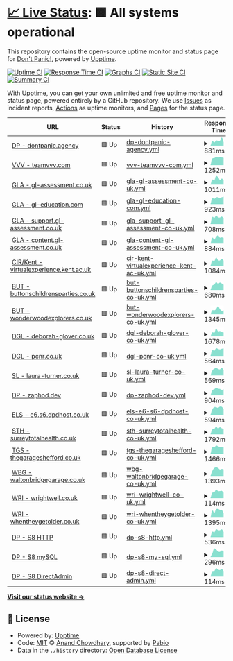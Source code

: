 # [📈 Live Status](https://DontPanicAgency.github.io/upptime): <!--live status--> **🟩 All systems operational**

This repository contains the open-source uptime monitor and status page for [Don't Panic!](https://dontpanic.agency), powered by [Upptime](https://github.com/upptime/upptime).

[![Uptime CI](https://github.com/DontPanicAgency/upptime/workflows/Uptime%20CI/badge.svg)](https://github.com/DontPanicAgency/upptime/actions?query=workflow%3A%22Uptime+CI%22)
[![Response Time CI](https://github.com/DontPanicAgency/upptime/workflows/Response%20Time%20CI/badge.svg)](https://github.com/DontPanicAgency/upptime/actions?query=workflow%3A%22Response+Time+CI%22)
[![Graphs CI](https://github.com/DontPanicAgency/upptime/workflows/Graphs%20CI/badge.svg)](https://github.com/DontPanicAgency/upptime/actions?query=workflow%3A%22Graphs+CI%22)
[![Static Site CI](https://github.com/DontPanicAgency/upptime/workflows/Static%20Site%20CI/badge.svg)](https://github.com/DontPanicAgency/upptime/actions?query=workflow%3A%22Static+Site+CI%22)
[![Summary CI](https://github.com/DontPanicAgency/upptime/workflows/Summary%20CI/badge.svg)](https://github.com/DontPanicAgency/upptime/actions?query=workflow%3A%22Summary+CI%22)

With [Upptime](https://upptime.js.org), you can get your own unlimited and free uptime monitor and status page, powered entirely by a GitHub repository. We use [Issues](https://github.com/DontPanicAgency/upptime/issues) as incident reports, [Actions](https://github.com/DontPanicAgency/upptime/actions) as uptime monitors, and [Pages](https://DontPanicAgency.github.io/upptime) for the status page.

<!--start: status pages-->
<!-- This summary is generated by Upptime (https://github.com/upptime/upptime) -->
<!-- Do not edit this manually, your changes will be overwritten -->
<!-- prettier-ignore -->
| URL | Status | History | Response Time | Uptime |
| --- | ------ | ------- | ------------- | ------ |
| <img alt="" src="https://dontpanic.agency/wp-content/themes/dontpanic/resources/images/favicon.ico" height="13"> [DP - dontpanic.agency](https://dontpanic.agency) | 🟩 Up | [dp-dontpanic-agency.yml](https://github.com/DontPanicAgency/upptime/commits/HEAD/history/dp-dontpanic-agency.yml) | <details><summary><img alt="Response time graph" src="./graphs/dp-dontpanic-agency/response-time-week.png" height="20"> 881ms</summary><br><a href="https://DontPanicAgency.github.io/upptime/history/dp-dontpanic-agency"><img alt="Response time 982" src="https://img.shields.io/endpoint?url=https%3A%2F%2Fraw.githubusercontent.com%2FDontPanicAgency%2Fupptime%2FHEAD%2Fapi%2Fdp-dontpanic-agency%2Fresponse-time.json"></a><br><a href="https://DontPanicAgency.github.io/upptime/history/dp-dontpanic-agency"><img alt="24-hour response time 929" src="https://img.shields.io/endpoint?url=https%3A%2F%2Fraw.githubusercontent.com%2FDontPanicAgency%2Fupptime%2FHEAD%2Fapi%2Fdp-dontpanic-agency%2Fresponse-time-day.json"></a><br><a href="https://DontPanicAgency.github.io/upptime/history/dp-dontpanic-agency"><img alt="7-day response time 881" src="https://img.shields.io/endpoint?url=https%3A%2F%2Fraw.githubusercontent.com%2FDontPanicAgency%2Fupptime%2FHEAD%2Fapi%2Fdp-dontpanic-agency%2Fresponse-time-week.json"></a><br><a href="https://DontPanicAgency.github.io/upptime/history/dp-dontpanic-agency"><img alt="30-day response time 782" src="https://img.shields.io/endpoint?url=https%3A%2F%2Fraw.githubusercontent.com%2FDontPanicAgency%2Fupptime%2FHEAD%2Fapi%2Fdp-dontpanic-agency%2Fresponse-time-month.json"></a><br><a href="https://DontPanicAgency.github.io/upptime/history/dp-dontpanic-agency"><img alt="1-year response time 982" src="https://img.shields.io/endpoint?url=https%3A%2F%2Fraw.githubusercontent.com%2FDontPanicAgency%2Fupptime%2FHEAD%2Fapi%2Fdp-dontpanic-agency%2Fresponse-time-year.json"></a></details> | <details><summary><a href="https://DontPanicAgency.github.io/upptime/history/dp-dontpanic-agency">100.00%</a></summary><a href="https://DontPanicAgency.github.io/upptime/history/dp-dontpanic-agency"><img alt="All-time uptime 99.95%" src="https://img.shields.io/endpoint?url=https%3A%2F%2Fraw.githubusercontent.com%2FDontPanicAgency%2Fupptime%2FHEAD%2Fapi%2Fdp-dontpanic-agency%2Fuptime.json"></a><br><a href="https://DontPanicAgency.github.io/upptime/history/dp-dontpanic-agency"><img alt="24-hour uptime 100.00%" src="https://img.shields.io/endpoint?url=https%3A%2F%2Fraw.githubusercontent.com%2FDontPanicAgency%2Fupptime%2FHEAD%2Fapi%2Fdp-dontpanic-agency%2Fuptime-day.json"></a><br><a href="https://DontPanicAgency.github.io/upptime/history/dp-dontpanic-agency"><img alt="7-day uptime 100.00%" src="https://img.shields.io/endpoint?url=https%3A%2F%2Fraw.githubusercontent.com%2FDontPanicAgency%2Fupptime%2FHEAD%2Fapi%2Fdp-dontpanic-agency%2Fuptime-week.json"></a><br><a href="https://DontPanicAgency.github.io/upptime/history/dp-dontpanic-agency"><img alt="30-day uptime 100.00%" src="https://img.shields.io/endpoint?url=https%3A%2F%2Fraw.githubusercontent.com%2FDontPanicAgency%2Fupptime%2FHEAD%2Fapi%2Fdp-dontpanic-agency%2Fuptime-month.json"></a><br><a href="https://DontPanicAgency.github.io/upptime/history/dp-dontpanic-agency"><img alt="1-year uptime 99.95%" src="https://img.shields.io/endpoint?url=https%3A%2F%2Fraw.githubusercontent.com%2FDontPanicAgency%2Fupptime%2FHEAD%2Fapi%2Fdp-dontpanic-agency%2Fuptime-year.json"></a></details>
| <img alt="" src="https://www.teamvvv.com/wp-content/themes/teamvvv/resources/images/favicon/favicon.ico" height="13"> [VVV - teamvvv.com](https://www.teamvvv.com/?monitor_check=true) | 🟩 Up | [vvv-teamvvv-com.yml](https://github.com/DontPanicAgency/upptime/commits/HEAD/history/vvv-teamvvv-com.yml) | <details><summary><img alt="Response time graph" src="./graphs/vvv-teamvvv-com/response-time-week.png" height="20"> 1252ms</summary><br><a href="https://DontPanicAgency.github.io/upptime/history/vvv-teamvvv-com"><img alt="Response time 1256" src="https://img.shields.io/endpoint?url=https%3A%2F%2Fraw.githubusercontent.com%2FDontPanicAgency%2Fupptime%2FHEAD%2Fapi%2Fvvv-teamvvv-com%2Fresponse-time.json"></a><br><a href="https://DontPanicAgency.github.io/upptime/history/vvv-teamvvv-com"><img alt="24-hour response time 1376" src="https://img.shields.io/endpoint?url=https%3A%2F%2Fraw.githubusercontent.com%2FDontPanicAgency%2Fupptime%2FHEAD%2Fapi%2Fvvv-teamvvv-com%2Fresponse-time-day.json"></a><br><a href="https://DontPanicAgency.github.io/upptime/history/vvv-teamvvv-com"><img alt="7-day response time 1252" src="https://img.shields.io/endpoint?url=https%3A%2F%2Fraw.githubusercontent.com%2FDontPanicAgency%2Fupptime%2FHEAD%2Fapi%2Fvvv-teamvvv-com%2Fresponse-time-week.json"></a><br><a href="https://DontPanicAgency.github.io/upptime/history/vvv-teamvvv-com"><img alt="30-day response time 1239" src="https://img.shields.io/endpoint?url=https%3A%2F%2Fraw.githubusercontent.com%2FDontPanicAgency%2Fupptime%2FHEAD%2Fapi%2Fvvv-teamvvv-com%2Fresponse-time-month.json"></a><br><a href="https://DontPanicAgency.github.io/upptime/history/vvv-teamvvv-com"><img alt="1-year response time 1256" src="https://img.shields.io/endpoint?url=https%3A%2F%2Fraw.githubusercontent.com%2FDontPanicAgency%2Fupptime%2FHEAD%2Fapi%2Fvvv-teamvvv-com%2Fresponse-time-year.json"></a></details> | <details><summary><a href="https://DontPanicAgency.github.io/upptime/history/vvv-teamvvv-com">100.00%</a></summary><a href="https://DontPanicAgency.github.io/upptime/history/vvv-teamvvv-com"><img alt="All-time uptime 99.91%" src="https://img.shields.io/endpoint?url=https%3A%2F%2Fraw.githubusercontent.com%2FDontPanicAgency%2Fupptime%2FHEAD%2Fapi%2Fvvv-teamvvv-com%2Fuptime.json"></a><br><a href="https://DontPanicAgency.github.io/upptime/history/vvv-teamvvv-com"><img alt="24-hour uptime 100.00%" src="https://img.shields.io/endpoint?url=https%3A%2F%2Fraw.githubusercontent.com%2FDontPanicAgency%2Fupptime%2FHEAD%2Fapi%2Fvvv-teamvvv-com%2Fuptime-day.json"></a><br><a href="https://DontPanicAgency.github.io/upptime/history/vvv-teamvvv-com"><img alt="7-day uptime 100.00%" src="https://img.shields.io/endpoint?url=https%3A%2F%2Fraw.githubusercontent.com%2FDontPanicAgency%2Fupptime%2FHEAD%2Fapi%2Fvvv-teamvvv-com%2Fuptime-week.json"></a><br><a href="https://DontPanicAgency.github.io/upptime/history/vvv-teamvvv-com"><img alt="30-day uptime 100.00%" src="https://img.shields.io/endpoint?url=https%3A%2F%2Fraw.githubusercontent.com%2FDontPanicAgency%2Fupptime%2FHEAD%2Fapi%2Fvvv-teamvvv-com%2Fuptime-month.json"></a><br><a href="https://DontPanicAgency.github.io/upptime/history/vvv-teamvvv-com"><img alt="1-year uptime 99.91%" src="https://img.shields.io/endpoint?url=https%3A%2F%2Fraw.githubusercontent.com%2FDontPanicAgency%2Fupptime%2FHEAD%2Fapi%2Fvvv-teamvvv-com%2Fuptime-year.json"></a></details>
| <img alt="" src="https://www.gl-assessment.co.uk/Assets/favicons/favicon.ico" height="13"> [GLA - gl-assessment.co.uk](https://www.gl-assessment.co.uk/) | 🟩 Up | [gla-gl-assessment-co-uk.yml](https://github.com/DontPanicAgency/upptime/commits/HEAD/history/gla-gl-assessment-co-uk.yml) | <details><summary><img alt="Response time graph" src="./graphs/gla-gl-assessment-co-uk/response-time-week.png" height="20"> 1011ms</summary><br><a href="https://DontPanicAgency.github.io/upptime/history/gla-gl-assessment-co-uk"><img alt="Response time 1068" src="https://img.shields.io/endpoint?url=https%3A%2F%2Fraw.githubusercontent.com%2FDontPanicAgency%2Fupptime%2FHEAD%2Fapi%2Fgla-gl-assessment-co-uk%2Fresponse-time.json"></a><br><a href="https://DontPanicAgency.github.io/upptime/history/gla-gl-assessment-co-uk"><img alt="24-hour response time 1384" src="https://img.shields.io/endpoint?url=https%3A%2F%2Fraw.githubusercontent.com%2FDontPanicAgency%2Fupptime%2FHEAD%2Fapi%2Fgla-gl-assessment-co-uk%2Fresponse-time-day.json"></a><br><a href="https://DontPanicAgency.github.io/upptime/history/gla-gl-assessment-co-uk"><img alt="7-day response time 1011" src="https://img.shields.io/endpoint?url=https%3A%2F%2Fraw.githubusercontent.com%2FDontPanicAgency%2Fupptime%2FHEAD%2Fapi%2Fgla-gl-assessment-co-uk%2Fresponse-time-week.json"></a><br><a href="https://DontPanicAgency.github.io/upptime/history/gla-gl-assessment-co-uk"><img alt="30-day response time 945" src="https://img.shields.io/endpoint?url=https%3A%2F%2Fraw.githubusercontent.com%2FDontPanicAgency%2Fupptime%2FHEAD%2Fapi%2Fgla-gl-assessment-co-uk%2Fresponse-time-month.json"></a><br><a href="https://DontPanicAgency.github.io/upptime/history/gla-gl-assessment-co-uk"><img alt="1-year response time 1068" src="https://img.shields.io/endpoint?url=https%3A%2F%2Fraw.githubusercontent.com%2FDontPanicAgency%2Fupptime%2FHEAD%2Fapi%2Fgla-gl-assessment-co-uk%2Fresponse-time-year.json"></a></details> | <details><summary><a href="https://DontPanicAgency.github.io/upptime/history/gla-gl-assessment-co-uk">100.00%</a></summary><a href="https://DontPanicAgency.github.io/upptime/history/gla-gl-assessment-co-uk"><img alt="All-time uptime 99.99%" src="https://img.shields.io/endpoint?url=https%3A%2F%2Fraw.githubusercontent.com%2FDontPanicAgency%2Fupptime%2FHEAD%2Fapi%2Fgla-gl-assessment-co-uk%2Fuptime.json"></a><br><a href="https://DontPanicAgency.github.io/upptime/history/gla-gl-assessment-co-uk"><img alt="24-hour uptime 100.00%" src="https://img.shields.io/endpoint?url=https%3A%2F%2Fraw.githubusercontent.com%2FDontPanicAgency%2Fupptime%2FHEAD%2Fapi%2Fgla-gl-assessment-co-uk%2Fuptime-day.json"></a><br><a href="https://DontPanicAgency.github.io/upptime/history/gla-gl-assessment-co-uk"><img alt="7-day uptime 100.00%" src="https://img.shields.io/endpoint?url=https%3A%2F%2Fraw.githubusercontent.com%2FDontPanicAgency%2Fupptime%2FHEAD%2Fapi%2Fgla-gl-assessment-co-uk%2Fuptime-week.json"></a><br><a href="https://DontPanicAgency.github.io/upptime/history/gla-gl-assessment-co-uk"><img alt="30-day uptime 100.00%" src="https://img.shields.io/endpoint?url=https%3A%2F%2Fraw.githubusercontent.com%2FDontPanicAgency%2Fupptime%2FHEAD%2Fapi%2Fgla-gl-assessment-co-uk%2Fuptime-month.json"></a><br><a href="https://DontPanicAgency.github.io/upptime/history/gla-gl-assessment-co-uk"><img alt="1-year uptime 99.99%" src="https://img.shields.io/endpoint?url=https%3A%2F%2Fraw.githubusercontent.com%2FDontPanicAgency%2Fupptime%2FHEAD%2Fapi%2Fgla-gl-assessment-co-uk%2Fuptime-year.json"></a></details>
| <img alt="" src="https://www.gl-education.com/Assets/favicons/favicon.ico" height="13"> [GLA - gl-education.com](https://www.gl-education.com/) | 🟩 Up | [gla-gl-education-com.yml](https://github.com/DontPanicAgency/upptime/commits/HEAD/history/gla-gl-education-com.yml) | <details><summary><img alt="Response time graph" src="./graphs/gla-gl-education-com/response-time-week.png" height="20"> 923ms</summary><br><a href="https://DontPanicAgency.github.io/upptime/history/gla-gl-education-com"><img alt="Response time 907" src="https://img.shields.io/endpoint?url=https%3A%2F%2Fraw.githubusercontent.com%2FDontPanicAgency%2Fupptime%2FHEAD%2Fapi%2Fgla-gl-education-com%2Fresponse-time.json"></a><br><a href="https://DontPanicAgency.github.io/upptime/history/gla-gl-education-com"><img alt="24-hour response time 1098" src="https://img.shields.io/endpoint?url=https%3A%2F%2Fraw.githubusercontent.com%2FDontPanicAgency%2Fupptime%2FHEAD%2Fapi%2Fgla-gl-education-com%2Fresponse-time-day.json"></a><br><a href="https://DontPanicAgency.github.io/upptime/history/gla-gl-education-com"><img alt="7-day response time 923" src="https://img.shields.io/endpoint?url=https%3A%2F%2Fraw.githubusercontent.com%2FDontPanicAgency%2Fupptime%2FHEAD%2Fapi%2Fgla-gl-education-com%2Fresponse-time-week.json"></a><br><a href="https://DontPanicAgency.github.io/upptime/history/gla-gl-education-com"><img alt="30-day response time 924" src="https://img.shields.io/endpoint?url=https%3A%2F%2Fraw.githubusercontent.com%2FDontPanicAgency%2Fupptime%2FHEAD%2Fapi%2Fgla-gl-education-com%2Fresponse-time-month.json"></a><br><a href="https://DontPanicAgency.github.io/upptime/history/gla-gl-education-com"><img alt="1-year response time 907" src="https://img.shields.io/endpoint?url=https%3A%2F%2Fraw.githubusercontent.com%2FDontPanicAgency%2Fupptime%2FHEAD%2Fapi%2Fgla-gl-education-com%2Fresponse-time-year.json"></a></details> | <details><summary><a href="https://DontPanicAgency.github.io/upptime/history/gla-gl-education-com">100.00%</a></summary><a href="https://DontPanicAgency.github.io/upptime/history/gla-gl-education-com"><img alt="All-time uptime 99.99%" src="https://img.shields.io/endpoint?url=https%3A%2F%2Fraw.githubusercontent.com%2FDontPanicAgency%2Fupptime%2FHEAD%2Fapi%2Fgla-gl-education-com%2Fuptime.json"></a><br><a href="https://DontPanicAgency.github.io/upptime/history/gla-gl-education-com"><img alt="24-hour uptime 100.00%" src="https://img.shields.io/endpoint?url=https%3A%2F%2Fraw.githubusercontent.com%2FDontPanicAgency%2Fupptime%2FHEAD%2Fapi%2Fgla-gl-education-com%2Fuptime-day.json"></a><br><a href="https://DontPanicAgency.github.io/upptime/history/gla-gl-education-com"><img alt="7-day uptime 100.00%" src="https://img.shields.io/endpoint?url=https%3A%2F%2Fraw.githubusercontent.com%2FDontPanicAgency%2Fupptime%2FHEAD%2Fapi%2Fgla-gl-education-com%2Fuptime-week.json"></a><br><a href="https://DontPanicAgency.github.io/upptime/history/gla-gl-education-com"><img alt="30-day uptime 100.00%" src="https://img.shields.io/endpoint?url=https%3A%2F%2Fraw.githubusercontent.com%2FDontPanicAgency%2Fupptime%2FHEAD%2Fapi%2Fgla-gl-education-com%2Fuptime-month.json"></a><br><a href="https://DontPanicAgency.github.io/upptime/history/gla-gl-education-com"><img alt="1-year uptime 99.99%" src="https://img.shields.io/endpoint?url=https%3A%2F%2Fraw.githubusercontent.com%2FDontPanicAgency%2Fupptime%2FHEAD%2Fapi%2Fgla-gl-education-com%2Fuptime-year.json"></a></details>
| <img alt="" src="https://support.gl-assessment.co.uk/favicon/favicon.ico" height="13"> [GLA - support.gl-assessment.co.uk](https://support.gl-assessment.co.uk/) | 🟩 Up | [gla-support-gl-assessment-co-uk.yml](https://github.com/DontPanicAgency/upptime/commits/HEAD/history/gla-support-gl-assessment-co-uk.yml) | <details><summary><img alt="Response time graph" src="./graphs/gla-support-gl-assessment-co-uk/response-time-week.png" height="20"> 708ms</summary><br><a href="https://DontPanicAgency.github.io/upptime/history/gla-support-gl-assessment-co-uk"><img alt="Response time 679" src="https://img.shields.io/endpoint?url=https%3A%2F%2Fraw.githubusercontent.com%2FDontPanicAgency%2Fupptime%2FHEAD%2Fapi%2Fgla-support-gl-assessment-co-uk%2Fresponse-time.json"></a><br><a href="https://DontPanicAgency.github.io/upptime/history/gla-support-gl-assessment-co-uk"><img alt="24-hour response time 1196" src="https://img.shields.io/endpoint?url=https%3A%2F%2Fraw.githubusercontent.com%2FDontPanicAgency%2Fupptime%2FHEAD%2Fapi%2Fgla-support-gl-assessment-co-uk%2Fresponse-time-day.json"></a><br><a href="https://DontPanicAgency.github.io/upptime/history/gla-support-gl-assessment-co-uk"><img alt="7-day response time 708" src="https://img.shields.io/endpoint?url=https%3A%2F%2Fraw.githubusercontent.com%2FDontPanicAgency%2Fupptime%2FHEAD%2Fapi%2Fgla-support-gl-assessment-co-uk%2Fresponse-time-week.json"></a><br><a href="https://DontPanicAgency.github.io/upptime/history/gla-support-gl-assessment-co-uk"><img alt="30-day response time 656" src="https://img.shields.io/endpoint?url=https%3A%2F%2Fraw.githubusercontent.com%2FDontPanicAgency%2Fupptime%2FHEAD%2Fapi%2Fgla-support-gl-assessment-co-uk%2Fresponse-time-month.json"></a><br><a href="https://DontPanicAgency.github.io/upptime/history/gla-support-gl-assessment-co-uk"><img alt="1-year response time 679" src="https://img.shields.io/endpoint?url=https%3A%2F%2Fraw.githubusercontent.com%2FDontPanicAgency%2Fupptime%2FHEAD%2Fapi%2Fgla-support-gl-assessment-co-uk%2Fresponse-time-year.json"></a></details> | <details><summary><a href="https://DontPanicAgency.github.io/upptime/history/gla-support-gl-assessment-co-uk">100.00%</a></summary><a href="https://DontPanicAgency.github.io/upptime/history/gla-support-gl-assessment-co-uk"><img alt="All-time uptime 100.00%" src="https://img.shields.io/endpoint?url=https%3A%2F%2Fraw.githubusercontent.com%2FDontPanicAgency%2Fupptime%2FHEAD%2Fapi%2Fgla-support-gl-assessment-co-uk%2Fuptime.json"></a><br><a href="https://DontPanicAgency.github.io/upptime/history/gla-support-gl-assessment-co-uk"><img alt="24-hour uptime 100.00%" src="https://img.shields.io/endpoint?url=https%3A%2F%2Fraw.githubusercontent.com%2FDontPanicAgency%2Fupptime%2FHEAD%2Fapi%2Fgla-support-gl-assessment-co-uk%2Fuptime-day.json"></a><br><a href="https://DontPanicAgency.github.io/upptime/history/gla-support-gl-assessment-co-uk"><img alt="7-day uptime 100.00%" src="https://img.shields.io/endpoint?url=https%3A%2F%2Fraw.githubusercontent.com%2FDontPanicAgency%2Fupptime%2FHEAD%2Fapi%2Fgla-support-gl-assessment-co-uk%2Fuptime-week.json"></a><br><a href="https://DontPanicAgency.github.io/upptime/history/gla-support-gl-assessment-co-uk"><img alt="30-day uptime 100.00%" src="https://img.shields.io/endpoint?url=https%3A%2F%2Fraw.githubusercontent.com%2FDontPanicAgency%2Fupptime%2FHEAD%2Fapi%2Fgla-support-gl-assessment-co-uk%2Fuptime-month.json"></a><br><a href="https://DontPanicAgency.github.io/upptime/history/gla-support-gl-assessment-co-uk"><img alt="1-year uptime 100.00%" src="https://img.shields.io/endpoint?url=https%3A%2F%2Fraw.githubusercontent.com%2FDontPanicAgency%2Fupptime%2FHEAD%2Fapi%2Fgla-support-gl-assessment-co-uk%2Fuptime-year.json"></a></details>
| <img alt="" src="https://icons.duckduckgo.com/ip3/content.gl-assessment.co.uk.ico" height="13"> [GLA - content.gl-assessment.co.uk](https://content.gl-assessment.co.uk/readingpathwayguide) | 🟩 Up | [gla-content-gl-assessment-co-uk.yml](https://github.com/DontPanicAgency/upptime/commits/HEAD/history/gla-content-gl-assessment-co-uk.yml) | <details><summary><img alt="Response time graph" src="./graphs/gla-content-gl-assessment-co-uk/response-time-week.png" height="20"> 884ms</summary><br><a href="https://DontPanicAgency.github.io/upptime/history/gla-content-gl-assessment-co-uk"><img alt="Response time 1011" src="https://img.shields.io/endpoint?url=https%3A%2F%2Fraw.githubusercontent.com%2FDontPanicAgency%2Fupptime%2FHEAD%2Fapi%2Fgla-content-gl-assessment-co-uk%2Fresponse-time.json"></a><br><a href="https://DontPanicAgency.github.io/upptime/history/gla-content-gl-assessment-co-uk"><img alt="24-hour response time 1099" src="https://img.shields.io/endpoint?url=https%3A%2F%2Fraw.githubusercontent.com%2FDontPanicAgency%2Fupptime%2FHEAD%2Fapi%2Fgla-content-gl-assessment-co-uk%2Fresponse-time-day.json"></a><br><a href="https://DontPanicAgency.github.io/upptime/history/gla-content-gl-assessment-co-uk"><img alt="7-day response time 884" src="https://img.shields.io/endpoint?url=https%3A%2F%2Fraw.githubusercontent.com%2FDontPanicAgency%2Fupptime%2FHEAD%2Fapi%2Fgla-content-gl-assessment-co-uk%2Fresponse-time-week.json"></a><br><a href="https://DontPanicAgency.github.io/upptime/history/gla-content-gl-assessment-co-uk"><img alt="30-day response time 973" src="https://img.shields.io/endpoint?url=https%3A%2F%2Fraw.githubusercontent.com%2FDontPanicAgency%2Fupptime%2FHEAD%2Fapi%2Fgla-content-gl-assessment-co-uk%2Fresponse-time-month.json"></a><br><a href="https://DontPanicAgency.github.io/upptime/history/gla-content-gl-assessment-co-uk"><img alt="1-year response time 1011" src="https://img.shields.io/endpoint?url=https%3A%2F%2Fraw.githubusercontent.com%2FDontPanicAgency%2Fupptime%2FHEAD%2Fapi%2Fgla-content-gl-assessment-co-uk%2Fresponse-time-year.json"></a></details> | <details><summary><a href="https://DontPanicAgency.github.io/upptime/history/gla-content-gl-assessment-co-uk">100.00%</a></summary><a href="https://DontPanicAgency.github.io/upptime/history/gla-content-gl-assessment-co-uk"><img alt="All-time uptime 100.00%" src="https://img.shields.io/endpoint?url=https%3A%2F%2Fraw.githubusercontent.com%2FDontPanicAgency%2Fupptime%2FHEAD%2Fapi%2Fgla-content-gl-assessment-co-uk%2Fuptime.json"></a><br><a href="https://DontPanicAgency.github.io/upptime/history/gla-content-gl-assessment-co-uk"><img alt="24-hour uptime 100.00%" src="https://img.shields.io/endpoint?url=https%3A%2F%2Fraw.githubusercontent.com%2FDontPanicAgency%2Fupptime%2FHEAD%2Fapi%2Fgla-content-gl-assessment-co-uk%2Fuptime-day.json"></a><br><a href="https://DontPanicAgency.github.io/upptime/history/gla-content-gl-assessment-co-uk"><img alt="7-day uptime 100.00%" src="https://img.shields.io/endpoint?url=https%3A%2F%2Fraw.githubusercontent.com%2FDontPanicAgency%2Fupptime%2FHEAD%2Fapi%2Fgla-content-gl-assessment-co-uk%2Fuptime-week.json"></a><br><a href="https://DontPanicAgency.github.io/upptime/history/gla-content-gl-assessment-co-uk"><img alt="30-day uptime 100.00%" src="https://img.shields.io/endpoint?url=https%3A%2F%2Fraw.githubusercontent.com%2FDontPanicAgency%2Fupptime%2FHEAD%2Fapi%2Fgla-content-gl-assessment-co-uk%2Fuptime-month.json"></a><br><a href="https://DontPanicAgency.github.io/upptime/history/gla-content-gl-assessment-co-uk"><img alt="1-year uptime 100.00%" src="https://img.shields.io/endpoint?url=https%3A%2F%2Fraw.githubusercontent.com%2FDontPanicAgency%2Fupptime%2FHEAD%2Fapi%2Fgla-content-gl-assessment-co-uk%2Fuptime-year.json"></a></details>
| <img alt="" src="https://virtualexperience.kent.ac.uk/wp-content/themes/kent-wp-theme/assets/images/favicons/favicon.ico?1693492488" height="13"> [CIR/Kent - virtualexperience.kent.ac.uk](https://virtualexperience.kent.ac.uk/) | 🟩 Up | [cir-kent-virtualexperience-kent-ac-uk.yml](https://github.com/DontPanicAgency/upptime/commits/HEAD/history/cir-kent-virtualexperience-kent-ac-uk.yml) | <details><summary><img alt="Response time graph" src="./graphs/cir-kent-virtualexperience-kent-ac-uk/response-time-week.png" height="20"> 1084ms</summary><br><a href="https://DontPanicAgency.github.io/upptime/history/cir-kent-virtualexperience-kent-ac-uk"><img alt="Response time 1330" src="https://img.shields.io/endpoint?url=https%3A%2F%2Fraw.githubusercontent.com%2FDontPanicAgency%2Fupptime%2FHEAD%2Fapi%2Fcir-kent-virtualexperience-kent-ac-uk%2Fresponse-time.json"></a><br><a href="https://DontPanicAgency.github.io/upptime/history/cir-kent-virtualexperience-kent-ac-uk"><img alt="24-hour response time 1124" src="https://img.shields.io/endpoint?url=https%3A%2F%2Fraw.githubusercontent.com%2FDontPanicAgency%2Fupptime%2FHEAD%2Fapi%2Fcir-kent-virtualexperience-kent-ac-uk%2Fresponse-time-day.json"></a><br><a href="https://DontPanicAgency.github.io/upptime/history/cir-kent-virtualexperience-kent-ac-uk"><img alt="7-day response time 1084" src="https://img.shields.io/endpoint?url=https%3A%2F%2Fraw.githubusercontent.com%2FDontPanicAgency%2Fupptime%2FHEAD%2Fapi%2Fcir-kent-virtualexperience-kent-ac-uk%2Fresponse-time-week.json"></a><br><a href="https://DontPanicAgency.github.io/upptime/history/cir-kent-virtualexperience-kent-ac-uk"><img alt="30-day response time 1018" src="https://img.shields.io/endpoint?url=https%3A%2F%2Fraw.githubusercontent.com%2FDontPanicAgency%2Fupptime%2FHEAD%2Fapi%2Fcir-kent-virtualexperience-kent-ac-uk%2Fresponse-time-month.json"></a><br><a href="https://DontPanicAgency.github.io/upptime/history/cir-kent-virtualexperience-kent-ac-uk"><img alt="1-year response time 1330" src="https://img.shields.io/endpoint?url=https%3A%2F%2Fraw.githubusercontent.com%2FDontPanicAgency%2Fupptime%2FHEAD%2Fapi%2Fcir-kent-virtualexperience-kent-ac-uk%2Fresponse-time-year.json"></a></details> | <details><summary><a href="https://DontPanicAgency.github.io/upptime/history/cir-kent-virtualexperience-kent-ac-uk">100.00%</a></summary><a href="https://DontPanicAgency.github.io/upptime/history/cir-kent-virtualexperience-kent-ac-uk"><img alt="All-time uptime 99.95%" src="https://img.shields.io/endpoint?url=https%3A%2F%2Fraw.githubusercontent.com%2FDontPanicAgency%2Fupptime%2FHEAD%2Fapi%2Fcir-kent-virtualexperience-kent-ac-uk%2Fuptime.json"></a><br><a href="https://DontPanicAgency.github.io/upptime/history/cir-kent-virtualexperience-kent-ac-uk"><img alt="24-hour uptime 100.00%" src="https://img.shields.io/endpoint?url=https%3A%2F%2Fraw.githubusercontent.com%2FDontPanicAgency%2Fupptime%2FHEAD%2Fapi%2Fcir-kent-virtualexperience-kent-ac-uk%2Fuptime-day.json"></a><br><a href="https://DontPanicAgency.github.io/upptime/history/cir-kent-virtualexperience-kent-ac-uk"><img alt="7-day uptime 100.00%" src="https://img.shields.io/endpoint?url=https%3A%2F%2Fraw.githubusercontent.com%2FDontPanicAgency%2Fupptime%2FHEAD%2Fapi%2Fcir-kent-virtualexperience-kent-ac-uk%2Fuptime-week.json"></a><br><a href="https://DontPanicAgency.github.io/upptime/history/cir-kent-virtualexperience-kent-ac-uk"><img alt="30-day uptime 100.00%" src="https://img.shields.io/endpoint?url=https%3A%2F%2Fraw.githubusercontent.com%2FDontPanicAgency%2Fupptime%2FHEAD%2Fapi%2Fcir-kent-virtualexperience-kent-ac-uk%2Fuptime-month.json"></a><br><a href="https://DontPanicAgency.github.io/upptime/history/cir-kent-virtualexperience-kent-ac-uk"><img alt="1-year uptime 99.95%" src="https://img.shields.io/endpoint?url=https%3A%2F%2Fraw.githubusercontent.com%2FDontPanicAgency%2Fupptime%2FHEAD%2Fapi%2Fcir-kent-virtualexperience-kent-ac-uk%2Fuptime-year.json"></a></details>
| <img alt="" src="https://buttonschildrensparties.co.uk/favicon.ico" height="13"> [BUT - buttonschildrensparties.co.uk](https://buttonschildrensparties.co.uk/) | 🟩 Up | [but-buttonschildrensparties-co-uk.yml](https://github.com/DontPanicAgency/upptime/commits/HEAD/history/but-buttonschildrensparties-co-uk.yml) | <details><summary><img alt="Response time graph" src="./graphs/but-buttonschildrensparties-co-uk/response-time-week.png" height="20"> 680ms</summary><br><a href="https://DontPanicAgency.github.io/upptime/history/but-buttonschildrensparties-co-uk"><img alt="Response time 707" src="https://img.shields.io/endpoint?url=https%3A%2F%2Fraw.githubusercontent.com%2FDontPanicAgency%2Fupptime%2FHEAD%2Fapi%2Fbut-buttonschildrensparties-co-uk%2Fresponse-time.json"></a><br><a href="https://DontPanicAgency.github.io/upptime/history/but-buttonschildrensparties-co-uk"><img alt="24-hour response time 795" src="https://img.shields.io/endpoint?url=https%3A%2F%2Fraw.githubusercontent.com%2FDontPanicAgency%2Fupptime%2FHEAD%2Fapi%2Fbut-buttonschildrensparties-co-uk%2Fresponse-time-day.json"></a><br><a href="https://DontPanicAgency.github.io/upptime/history/but-buttonschildrensparties-co-uk"><img alt="7-day response time 680" src="https://img.shields.io/endpoint?url=https%3A%2F%2Fraw.githubusercontent.com%2FDontPanicAgency%2Fupptime%2FHEAD%2Fapi%2Fbut-buttonschildrensparties-co-uk%2Fresponse-time-week.json"></a><br><a href="https://DontPanicAgency.github.io/upptime/history/but-buttonschildrensparties-co-uk"><img alt="30-day response time 652" src="https://img.shields.io/endpoint?url=https%3A%2F%2Fraw.githubusercontent.com%2FDontPanicAgency%2Fupptime%2FHEAD%2Fapi%2Fbut-buttonschildrensparties-co-uk%2Fresponse-time-month.json"></a><br><a href="https://DontPanicAgency.github.io/upptime/history/but-buttonschildrensparties-co-uk"><img alt="1-year response time 707" src="https://img.shields.io/endpoint?url=https%3A%2F%2Fraw.githubusercontent.com%2FDontPanicAgency%2Fupptime%2FHEAD%2Fapi%2Fbut-buttonschildrensparties-co-uk%2Fresponse-time-year.json"></a></details> | <details><summary><a href="https://DontPanicAgency.github.io/upptime/history/but-buttonschildrensparties-co-uk">100.00%</a></summary><a href="https://DontPanicAgency.github.io/upptime/history/but-buttonschildrensparties-co-uk"><img alt="All-time uptime 99.94%" src="https://img.shields.io/endpoint?url=https%3A%2F%2Fraw.githubusercontent.com%2FDontPanicAgency%2Fupptime%2FHEAD%2Fapi%2Fbut-buttonschildrensparties-co-uk%2Fuptime.json"></a><br><a href="https://DontPanicAgency.github.io/upptime/history/but-buttonschildrensparties-co-uk"><img alt="24-hour uptime 100.00%" src="https://img.shields.io/endpoint?url=https%3A%2F%2Fraw.githubusercontent.com%2FDontPanicAgency%2Fupptime%2FHEAD%2Fapi%2Fbut-buttonschildrensparties-co-uk%2Fuptime-day.json"></a><br><a href="https://DontPanicAgency.github.io/upptime/history/but-buttonschildrensparties-co-uk"><img alt="7-day uptime 100.00%" src="https://img.shields.io/endpoint?url=https%3A%2F%2Fraw.githubusercontent.com%2FDontPanicAgency%2Fupptime%2FHEAD%2Fapi%2Fbut-buttonschildrensparties-co-uk%2Fuptime-week.json"></a><br><a href="https://DontPanicAgency.github.io/upptime/history/but-buttonschildrensparties-co-uk"><img alt="30-day uptime 100.00%" src="https://img.shields.io/endpoint?url=https%3A%2F%2Fraw.githubusercontent.com%2FDontPanicAgency%2Fupptime%2FHEAD%2Fapi%2Fbut-buttonschildrensparties-co-uk%2Fuptime-month.json"></a><br><a href="https://DontPanicAgency.github.io/upptime/history/but-buttonschildrensparties-co-uk"><img alt="1-year uptime 99.94%" src="https://img.shields.io/endpoint?url=https%3A%2F%2Fraw.githubusercontent.com%2FDontPanicAgency%2Fupptime%2FHEAD%2Fapi%2Fbut-buttonschildrensparties-co-uk%2Fuptime-year.json"></a></details>
| <img alt="" src="https://wonderwoodexplorers.co.uk/wp-content/themes/wonderwood/resources/favicon/favicon.ico" height="13"> [BUT - wonderwoodexplorers.co.uk](https://wonderwoodexplorers.co.uk/) | 🟩 Up | [but-wonderwoodexplorers-co-uk.yml](https://github.com/DontPanicAgency/upptime/commits/HEAD/history/but-wonderwoodexplorers-co-uk.yml) | <details><summary><img alt="Response time graph" src="./graphs/but-wonderwoodexplorers-co-uk/response-time-week.png" height="20"> 1345ms</summary><br><a href="https://DontPanicAgency.github.io/upptime/history/but-wonderwoodexplorers-co-uk"><img alt="Response time 1575" src="https://img.shields.io/endpoint?url=https%3A%2F%2Fraw.githubusercontent.com%2FDontPanicAgency%2Fupptime%2FHEAD%2Fapi%2Fbut-wonderwoodexplorers-co-uk%2Fresponse-time.json"></a><br><a href="https://DontPanicAgency.github.io/upptime/history/but-wonderwoodexplorers-co-uk"><img alt="24-hour response time 1104" src="https://img.shields.io/endpoint?url=https%3A%2F%2Fraw.githubusercontent.com%2FDontPanicAgency%2Fupptime%2FHEAD%2Fapi%2Fbut-wonderwoodexplorers-co-uk%2Fresponse-time-day.json"></a><br><a href="https://DontPanicAgency.github.io/upptime/history/but-wonderwoodexplorers-co-uk"><img alt="7-day response time 1345" src="https://img.shields.io/endpoint?url=https%3A%2F%2Fraw.githubusercontent.com%2FDontPanicAgency%2Fupptime%2FHEAD%2Fapi%2Fbut-wonderwoodexplorers-co-uk%2Fresponse-time-week.json"></a><br><a href="https://DontPanicAgency.github.io/upptime/history/but-wonderwoodexplorers-co-uk"><img alt="30-day response time 1358" src="https://img.shields.io/endpoint?url=https%3A%2F%2Fraw.githubusercontent.com%2FDontPanicAgency%2Fupptime%2FHEAD%2Fapi%2Fbut-wonderwoodexplorers-co-uk%2Fresponse-time-month.json"></a><br><a href="https://DontPanicAgency.github.io/upptime/history/but-wonderwoodexplorers-co-uk"><img alt="1-year response time 1575" src="https://img.shields.io/endpoint?url=https%3A%2F%2Fraw.githubusercontent.com%2FDontPanicAgency%2Fupptime%2FHEAD%2Fapi%2Fbut-wonderwoodexplorers-co-uk%2Fresponse-time-year.json"></a></details> | <details><summary><a href="https://DontPanicAgency.github.io/upptime/history/but-wonderwoodexplorers-co-uk">100.00%</a></summary><a href="https://DontPanicAgency.github.io/upptime/history/but-wonderwoodexplorers-co-uk"><img alt="All-time uptime 99.95%" src="https://img.shields.io/endpoint?url=https%3A%2F%2Fraw.githubusercontent.com%2FDontPanicAgency%2Fupptime%2FHEAD%2Fapi%2Fbut-wonderwoodexplorers-co-uk%2Fuptime.json"></a><br><a href="https://DontPanicAgency.github.io/upptime/history/but-wonderwoodexplorers-co-uk"><img alt="24-hour uptime 100.00%" src="https://img.shields.io/endpoint?url=https%3A%2F%2Fraw.githubusercontent.com%2FDontPanicAgency%2Fupptime%2FHEAD%2Fapi%2Fbut-wonderwoodexplorers-co-uk%2Fuptime-day.json"></a><br><a href="https://DontPanicAgency.github.io/upptime/history/but-wonderwoodexplorers-co-uk"><img alt="7-day uptime 100.00%" src="https://img.shields.io/endpoint?url=https%3A%2F%2Fraw.githubusercontent.com%2FDontPanicAgency%2Fupptime%2FHEAD%2Fapi%2Fbut-wonderwoodexplorers-co-uk%2Fuptime-week.json"></a><br><a href="https://DontPanicAgency.github.io/upptime/history/but-wonderwoodexplorers-co-uk"><img alt="30-day uptime 100.00%" src="https://img.shields.io/endpoint?url=https%3A%2F%2Fraw.githubusercontent.com%2FDontPanicAgency%2Fupptime%2FHEAD%2Fapi%2Fbut-wonderwoodexplorers-co-uk%2Fuptime-month.json"></a><br><a href="https://DontPanicAgency.github.io/upptime/history/but-wonderwoodexplorers-co-uk"><img alt="1-year uptime 99.95%" src="https://img.shields.io/endpoint?url=https%3A%2F%2Fraw.githubusercontent.com%2FDontPanicAgency%2Fupptime%2FHEAD%2Fapi%2Fbut-wonderwoodexplorers-co-uk%2Fuptime-year.json"></a></details>
| <img alt="" src="https://deborah-glover.co.uk/wp-content/uploads/2016/09/DG-Favicon.png" height="13"> [DGL - deborah-glover.co.uk](https://deborah-glover.co.uk/) | 🟩 Up | [dgl-deborah-glover-co-uk.yml](https://github.com/DontPanicAgency/upptime/commits/HEAD/history/dgl-deborah-glover-co-uk.yml) | <details><summary><img alt="Response time graph" src="./graphs/dgl-deborah-glover-co-uk/response-time-week.png" height="20"> 1678ms</summary><br><a href="https://DontPanicAgency.github.io/upptime/history/dgl-deborah-glover-co-uk"><img alt="Response time 1809" src="https://img.shields.io/endpoint?url=https%3A%2F%2Fraw.githubusercontent.com%2FDontPanicAgency%2Fupptime%2FHEAD%2Fapi%2Fdgl-deborah-glover-co-uk%2Fresponse-time.json"></a><br><a href="https://DontPanicAgency.github.io/upptime/history/dgl-deborah-glover-co-uk"><img alt="24-hour response time 1647" src="https://img.shields.io/endpoint?url=https%3A%2F%2Fraw.githubusercontent.com%2FDontPanicAgency%2Fupptime%2FHEAD%2Fapi%2Fdgl-deborah-glover-co-uk%2Fresponse-time-day.json"></a><br><a href="https://DontPanicAgency.github.io/upptime/history/dgl-deborah-glover-co-uk"><img alt="7-day response time 1678" src="https://img.shields.io/endpoint?url=https%3A%2F%2Fraw.githubusercontent.com%2FDontPanicAgency%2Fupptime%2FHEAD%2Fapi%2Fdgl-deborah-glover-co-uk%2Fresponse-time-week.json"></a><br><a href="https://DontPanicAgency.github.io/upptime/history/dgl-deborah-glover-co-uk"><img alt="30-day response time 1580" src="https://img.shields.io/endpoint?url=https%3A%2F%2Fraw.githubusercontent.com%2FDontPanicAgency%2Fupptime%2FHEAD%2Fapi%2Fdgl-deborah-glover-co-uk%2Fresponse-time-month.json"></a><br><a href="https://DontPanicAgency.github.io/upptime/history/dgl-deborah-glover-co-uk"><img alt="1-year response time 1809" src="https://img.shields.io/endpoint?url=https%3A%2F%2Fraw.githubusercontent.com%2FDontPanicAgency%2Fupptime%2FHEAD%2Fapi%2Fdgl-deborah-glover-co-uk%2Fresponse-time-year.json"></a></details> | <details><summary><a href="https://DontPanicAgency.github.io/upptime/history/dgl-deborah-glover-co-uk">100.00%</a></summary><a href="https://DontPanicAgency.github.io/upptime/history/dgl-deborah-glover-co-uk"><img alt="All-time uptime 99.95%" src="https://img.shields.io/endpoint?url=https%3A%2F%2Fraw.githubusercontent.com%2FDontPanicAgency%2Fupptime%2FHEAD%2Fapi%2Fdgl-deborah-glover-co-uk%2Fuptime.json"></a><br><a href="https://DontPanicAgency.github.io/upptime/history/dgl-deborah-glover-co-uk"><img alt="24-hour uptime 100.00%" src="https://img.shields.io/endpoint?url=https%3A%2F%2Fraw.githubusercontent.com%2FDontPanicAgency%2Fupptime%2FHEAD%2Fapi%2Fdgl-deborah-glover-co-uk%2Fuptime-day.json"></a><br><a href="https://DontPanicAgency.github.io/upptime/history/dgl-deborah-glover-co-uk"><img alt="7-day uptime 100.00%" src="https://img.shields.io/endpoint?url=https%3A%2F%2Fraw.githubusercontent.com%2FDontPanicAgency%2Fupptime%2FHEAD%2Fapi%2Fdgl-deborah-glover-co-uk%2Fuptime-week.json"></a><br><a href="https://DontPanicAgency.github.io/upptime/history/dgl-deborah-glover-co-uk"><img alt="30-day uptime 100.00%" src="https://img.shields.io/endpoint?url=https%3A%2F%2Fraw.githubusercontent.com%2FDontPanicAgency%2Fupptime%2FHEAD%2Fapi%2Fdgl-deborah-glover-co-uk%2Fuptime-month.json"></a><br><a href="https://DontPanicAgency.github.io/upptime/history/dgl-deborah-glover-co-uk"><img alt="1-year uptime 99.95%" src="https://img.shields.io/endpoint?url=https%3A%2F%2Fraw.githubusercontent.com%2FDontPanicAgency%2Fupptime%2FHEAD%2Fapi%2Fdgl-deborah-glover-co-uk%2Fuptime-year.json"></a></details>
| <img alt="" src="https://pcnr.co.uk/resources/images/favicon.ico" height="13"> [DGL - pcnr.co.uk](https://pcnr.co.uk/) | 🟩 Up | [dgl-pcnr-co-uk.yml](https://github.com/DontPanicAgency/upptime/commits/HEAD/history/dgl-pcnr-co-uk.yml) | <details><summary><img alt="Response time graph" src="./graphs/dgl-pcnr-co-uk/response-time-week.png" height="20"> 564ms</summary><br><a href="https://DontPanicAgency.github.io/upptime/history/dgl-pcnr-co-uk"><img alt="Response time 653" src="https://img.shields.io/endpoint?url=https%3A%2F%2Fraw.githubusercontent.com%2FDontPanicAgency%2Fupptime%2FHEAD%2Fapi%2Fdgl-pcnr-co-uk%2Fresponse-time.json"></a><br><a href="https://DontPanicAgency.github.io/upptime/history/dgl-pcnr-co-uk"><img alt="24-hour response time 687" src="https://img.shields.io/endpoint?url=https%3A%2F%2Fraw.githubusercontent.com%2FDontPanicAgency%2Fupptime%2FHEAD%2Fapi%2Fdgl-pcnr-co-uk%2Fresponse-time-day.json"></a><br><a href="https://DontPanicAgency.github.io/upptime/history/dgl-pcnr-co-uk"><img alt="7-day response time 564" src="https://img.shields.io/endpoint?url=https%3A%2F%2Fraw.githubusercontent.com%2FDontPanicAgency%2Fupptime%2FHEAD%2Fapi%2Fdgl-pcnr-co-uk%2Fresponse-time-week.json"></a><br><a href="https://DontPanicAgency.github.io/upptime/history/dgl-pcnr-co-uk"><img alt="30-day response time 598" src="https://img.shields.io/endpoint?url=https%3A%2F%2Fraw.githubusercontent.com%2FDontPanicAgency%2Fupptime%2FHEAD%2Fapi%2Fdgl-pcnr-co-uk%2Fresponse-time-month.json"></a><br><a href="https://DontPanicAgency.github.io/upptime/history/dgl-pcnr-co-uk"><img alt="1-year response time 653" src="https://img.shields.io/endpoint?url=https%3A%2F%2Fraw.githubusercontent.com%2FDontPanicAgency%2Fupptime%2FHEAD%2Fapi%2Fdgl-pcnr-co-uk%2Fresponse-time-year.json"></a></details> | <details><summary><a href="https://DontPanicAgency.github.io/upptime/history/dgl-pcnr-co-uk">100.00%</a></summary><a href="https://DontPanicAgency.github.io/upptime/history/dgl-pcnr-co-uk"><img alt="All-time uptime 99.95%" src="https://img.shields.io/endpoint?url=https%3A%2F%2Fraw.githubusercontent.com%2FDontPanicAgency%2Fupptime%2FHEAD%2Fapi%2Fdgl-pcnr-co-uk%2Fuptime.json"></a><br><a href="https://DontPanicAgency.github.io/upptime/history/dgl-pcnr-co-uk"><img alt="24-hour uptime 100.00%" src="https://img.shields.io/endpoint?url=https%3A%2F%2Fraw.githubusercontent.com%2FDontPanicAgency%2Fupptime%2FHEAD%2Fapi%2Fdgl-pcnr-co-uk%2Fuptime-day.json"></a><br><a href="https://DontPanicAgency.github.io/upptime/history/dgl-pcnr-co-uk"><img alt="7-day uptime 100.00%" src="https://img.shields.io/endpoint?url=https%3A%2F%2Fraw.githubusercontent.com%2FDontPanicAgency%2Fupptime%2FHEAD%2Fapi%2Fdgl-pcnr-co-uk%2Fuptime-week.json"></a><br><a href="https://DontPanicAgency.github.io/upptime/history/dgl-pcnr-co-uk"><img alt="30-day uptime 100.00%" src="https://img.shields.io/endpoint?url=https%3A%2F%2Fraw.githubusercontent.com%2FDontPanicAgency%2Fupptime%2FHEAD%2Fapi%2Fdgl-pcnr-co-uk%2Fuptime-month.json"></a><br><a href="https://DontPanicAgency.github.io/upptime/history/dgl-pcnr-co-uk"><img alt="1-year uptime 99.95%" src="https://img.shields.io/endpoint?url=https%3A%2F%2Fraw.githubusercontent.com%2FDontPanicAgency%2Fupptime%2FHEAD%2Fapi%2Fdgl-pcnr-co-uk%2Fuptime-year.json"></a></details>
| <img alt="" src="https://laura-turner.co.uk/resources/images/favicon.ico" height="13"> [SL - laura-turner.co.uk](https://laura-turner.co.uk) | 🟩 Up | [sl-laura-turner-co-uk.yml](https://github.com/DontPanicAgency/upptime/commits/HEAD/history/sl-laura-turner-co-uk.yml) | <details><summary><img alt="Response time graph" src="./graphs/sl-laura-turner-co-uk/response-time-week.png" height="20"> 569ms</summary><br><a href="https://DontPanicAgency.github.io/upptime/history/sl-laura-turner-co-uk"><img alt="Response time 764" src="https://img.shields.io/endpoint?url=https%3A%2F%2Fraw.githubusercontent.com%2FDontPanicAgency%2Fupptime%2FHEAD%2Fapi%2Fsl-laura-turner-co-uk%2Fresponse-time.json"></a><br><a href="https://DontPanicAgency.github.io/upptime/history/sl-laura-turner-co-uk"><img alt="24-hour response time 854" src="https://img.shields.io/endpoint?url=https%3A%2F%2Fraw.githubusercontent.com%2FDontPanicAgency%2Fupptime%2FHEAD%2Fapi%2Fsl-laura-turner-co-uk%2Fresponse-time-day.json"></a><br><a href="https://DontPanicAgency.github.io/upptime/history/sl-laura-turner-co-uk"><img alt="7-day response time 569" src="https://img.shields.io/endpoint?url=https%3A%2F%2Fraw.githubusercontent.com%2FDontPanicAgency%2Fupptime%2FHEAD%2Fapi%2Fsl-laura-turner-co-uk%2Fresponse-time-week.json"></a><br><a href="https://DontPanicAgency.github.io/upptime/history/sl-laura-turner-co-uk"><img alt="30-day response time 597" src="https://img.shields.io/endpoint?url=https%3A%2F%2Fraw.githubusercontent.com%2FDontPanicAgency%2Fupptime%2FHEAD%2Fapi%2Fsl-laura-turner-co-uk%2Fresponse-time-month.json"></a><br><a href="https://DontPanicAgency.github.io/upptime/history/sl-laura-turner-co-uk"><img alt="1-year response time 764" src="https://img.shields.io/endpoint?url=https%3A%2F%2Fraw.githubusercontent.com%2FDontPanicAgency%2Fupptime%2FHEAD%2Fapi%2Fsl-laura-turner-co-uk%2Fresponse-time-year.json"></a></details> | <details><summary><a href="https://DontPanicAgency.github.io/upptime/history/sl-laura-turner-co-uk">100.00%</a></summary><a href="https://DontPanicAgency.github.io/upptime/history/sl-laura-turner-co-uk"><img alt="All-time uptime 99.91%" src="https://img.shields.io/endpoint?url=https%3A%2F%2Fraw.githubusercontent.com%2FDontPanicAgency%2Fupptime%2FHEAD%2Fapi%2Fsl-laura-turner-co-uk%2Fuptime.json"></a><br><a href="https://DontPanicAgency.github.io/upptime/history/sl-laura-turner-co-uk"><img alt="24-hour uptime 100.00%" src="https://img.shields.io/endpoint?url=https%3A%2F%2Fraw.githubusercontent.com%2FDontPanicAgency%2Fupptime%2FHEAD%2Fapi%2Fsl-laura-turner-co-uk%2Fuptime-day.json"></a><br><a href="https://DontPanicAgency.github.io/upptime/history/sl-laura-turner-co-uk"><img alt="7-day uptime 100.00%" src="https://img.shields.io/endpoint?url=https%3A%2F%2Fraw.githubusercontent.com%2FDontPanicAgency%2Fupptime%2FHEAD%2Fapi%2Fsl-laura-turner-co-uk%2Fuptime-week.json"></a><br><a href="https://DontPanicAgency.github.io/upptime/history/sl-laura-turner-co-uk"><img alt="30-day uptime 100.00%" src="https://img.shields.io/endpoint?url=https%3A%2F%2Fraw.githubusercontent.com%2FDontPanicAgency%2Fupptime%2FHEAD%2Fapi%2Fsl-laura-turner-co-uk%2Fuptime-month.json"></a><br><a href="https://DontPanicAgency.github.io/upptime/history/sl-laura-turner-co-uk"><img alt="1-year uptime 99.91%" src="https://img.shields.io/endpoint?url=https%3A%2F%2Fraw.githubusercontent.com%2FDontPanicAgency%2Fupptime%2FHEAD%2Fapi%2Fsl-laura-turner-co-uk%2Fuptime-year.json"></a></details>
| <img alt="" src="https://icons.duckduckgo.com/ip3/zaphod.dev.ico" height="13"> [DP - zaphod.dev](https://zaphod.dev) | 🟩 Up | [dp-zaphod-dev.yml](https://github.com/DontPanicAgency/upptime/commits/HEAD/history/dp-zaphod-dev.yml) | <details><summary><img alt="Response time graph" src="./graphs/dp-zaphod-dev/response-time-week.png" height="20"> 904ms</summary><br><a href="https://DontPanicAgency.github.io/upptime/history/dp-zaphod-dev"><img alt="Response time 980" src="https://img.shields.io/endpoint?url=https%3A%2F%2Fraw.githubusercontent.com%2FDontPanicAgency%2Fupptime%2FHEAD%2Fapi%2Fdp-zaphod-dev%2Fresponse-time.json"></a><br><a href="https://DontPanicAgency.github.io/upptime/history/dp-zaphod-dev"><img alt="24-hour response time 1135" src="https://img.shields.io/endpoint?url=https%3A%2F%2Fraw.githubusercontent.com%2FDontPanicAgency%2Fupptime%2FHEAD%2Fapi%2Fdp-zaphod-dev%2Fresponse-time-day.json"></a><br><a href="https://DontPanicAgency.github.io/upptime/history/dp-zaphod-dev"><img alt="7-day response time 904" src="https://img.shields.io/endpoint?url=https%3A%2F%2Fraw.githubusercontent.com%2FDontPanicAgency%2Fupptime%2FHEAD%2Fapi%2Fdp-zaphod-dev%2Fresponse-time-week.json"></a><br><a href="https://DontPanicAgency.github.io/upptime/history/dp-zaphod-dev"><img alt="30-day response time 910" src="https://img.shields.io/endpoint?url=https%3A%2F%2Fraw.githubusercontent.com%2FDontPanicAgency%2Fupptime%2FHEAD%2Fapi%2Fdp-zaphod-dev%2Fresponse-time-month.json"></a><br><a href="https://DontPanicAgency.github.io/upptime/history/dp-zaphod-dev"><img alt="1-year response time 980" src="https://img.shields.io/endpoint?url=https%3A%2F%2Fraw.githubusercontent.com%2FDontPanicAgency%2Fupptime%2FHEAD%2Fapi%2Fdp-zaphod-dev%2Fresponse-time-year.json"></a></details> | <details><summary><a href="https://DontPanicAgency.github.io/upptime/history/dp-zaphod-dev">100.00%</a></summary><a href="https://DontPanicAgency.github.io/upptime/history/dp-zaphod-dev"><img alt="All-time uptime 99.85%" src="https://img.shields.io/endpoint?url=https%3A%2F%2Fraw.githubusercontent.com%2FDontPanicAgency%2Fupptime%2FHEAD%2Fapi%2Fdp-zaphod-dev%2Fuptime.json"></a><br><a href="https://DontPanicAgency.github.io/upptime/history/dp-zaphod-dev"><img alt="24-hour uptime 100.00%" src="https://img.shields.io/endpoint?url=https%3A%2F%2Fraw.githubusercontent.com%2FDontPanicAgency%2Fupptime%2FHEAD%2Fapi%2Fdp-zaphod-dev%2Fuptime-day.json"></a><br><a href="https://DontPanicAgency.github.io/upptime/history/dp-zaphod-dev"><img alt="7-day uptime 100.00%" src="https://img.shields.io/endpoint?url=https%3A%2F%2Fraw.githubusercontent.com%2FDontPanicAgency%2Fupptime%2FHEAD%2Fapi%2Fdp-zaphod-dev%2Fuptime-week.json"></a><br><a href="https://DontPanicAgency.github.io/upptime/history/dp-zaphod-dev"><img alt="30-day uptime 99.18%" src="https://img.shields.io/endpoint?url=https%3A%2F%2Fraw.githubusercontent.com%2FDontPanicAgency%2Fupptime%2FHEAD%2Fapi%2Fdp-zaphod-dev%2Fuptime-month.json"></a><br><a href="https://DontPanicAgency.github.io/upptime/history/dp-zaphod-dev"><img alt="1-year uptime 99.85%" src="https://img.shields.io/endpoint?url=https%3A%2F%2Fraw.githubusercontent.com%2FDontPanicAgency%2Fupptime%2FHEAD%2Fapi%2Fdp-zaphod-dev%2Fuptime-year.json"></a></details>
| <img alt="" src="https://icons.duckduckgo.com/ip3/e6.s6.dpdhost.co.uk.ico" height="13"> [ELS - e6.s6.dpdhost.co.uk](https://e6.s6.dpdhost.co.uk) | 🟩 Up | [els-e6-s6-dpdhost-co-uk.yml](https://github.com/DontPanicAgency/upptime/commits/HEAD/history/els-e6-s6-dpdhost-co-uk.yml) | <details><summary><img alt="Response time graph" src="./graphs/els-e6-s6-dpdhost-co-uk/response-time-week.png" height="20"> 594ms</summary><br><a href="https://DontPanicAgency.github.io/upptime/history/els-e6-s6-dpdhost-co-uk"><img alt="Response time 607" src="https://img.shields.io/endpoint?url=https%3A%2F%2Fraw.githubusercontent.com%2FDontPanicAgency%2Fupptime%2FHEAD%2Fapi%2Fels-e6-s6-dpdhost-co-uk%2Fresponse-time.json"></a><br><a href="https://DontPanicAgency.github.io/upptime/history/els-e6-s6-dpdhost-co-uk"><img alt="24-hour response time 622" src="https://img.shields.io/endpoint?url=https%3A%2F%2Fraw.githubusercontent.com%2FDontPanicAgency%2Fupptime%2FHEAD%2Fapi%2Fels-e6-s6-dpdhost-co-uk%2Fresponse-time-day.json"></a><br><a href="https://DontPanicAgency.github.io/upptime/history/els-e6-s6-dpdhost-co-uk"><img alt="7-day response time 594" src="https://img.shields.io/endpoint?url=https%3A%2F%2Fraw.githubusercontent.com%2FDontPanicAgency%2Fupptime%2FHEAD%2Fapi%2Fels-e6-s6-dpdhost-co-uk%2Fresponse-time-week.json"></a><br><a href="https://DontPanicAgency.github.io/upptime/history/els-e6-s6-dpdhost-co-uk"><img alt="30-day response time 538" src="https://img.shields.io/endpoint?url=https%3A%2F%2Fraw.githubusercontent.com%2FDontPanicAgency%2Fupptime%2FHEAD%2Fapi%2Fels-e6-s6-dpdhost-co-uk%2Fresponse-time-month.json"></a><br><a href="https://DontPanicAgency.github.io/upptime/history/els-e6-s6-dpdhost-co-uk"><img alt="1-year response time 607" src="https://img.shields.io/endpoint?url=https%3A%2F%2Fraw.githubusercontent.com%2FDontPanicAgency%2Fupptime%2FHEAD%2Fapi%2Fels-e6-s6-dpdhost-co-uk%2Fresponse-time-year.json"></a></details> | <details><summary><a href="https://DontPanicAgency.github.io/upptime/history/els-e6-s6-dpdhost-co-uk">100.00%</a></summary><a href="https://DontPanicAgency.github.io/upptime/history/els-e6-s6-dpdhost-co-uk"><img alt="All-time uptime 99.95%" src="https://img.shields.io/endpoint?url=https%3A%2F%2Fraw.githubusercontent.com%2FDontPanicAgency%2Fupptime%2FHEAD%2Fapi%2Fels-e6-s6-dpdhost-co-uk%2Fuptime.json"></a><br><a href="https://DontPanicAgency.github.io/upptime/history/els-e6-s6-dpdhost-co-uk"><img alt="24-hour uptime 100.00%" src="https://img.shields.io/endpoint?url=https%3A%2F%2Fraw.githubusercontent.com%2FDontPanicAgency%2Fupptime%2FHEAD%2Fapi%2Fels-e6-s6-dpdhost-co-uk%2Fuptime-day.json"></a><br><a href="https://DontPanicAgency.github.io/upptime/history/els-e6-s6-dpdhost-co-uk"><img alt="7-day uptime 100.00%" src="https://img.shields.io/endpoint?url=https%3A%2F%2Fraw.githubusercontent.com%2FDontPanicAgency%2Fupptime%2FHEAD%2Fapi%2Fels-e6-s6-dpdhost-co-uk%2Fuptime-week.json"></a><br><a href="https://DontPanicAgency.github.io/upptime/history/els-e6-s6-dpdhost-co-uk"><img alt="30-day uptime 100.00%" src="https://img.shields.io/endpoint?url=https%3A%2F%2Fraw.githubusercontent.com%2FDontPanicAgency%2Fupptime%2FHEAD%2Fapi%2Fels-e6-s6-dpdhost-co-uk%2Fuptime-month.json"></a><br><a href="https://DontPanicAgency.github.io/upptime/history/els-e6-s6-dpdhost-co-uk"><img alt="1-year uptime 99.95%" src="https://img.shields.io/endpoint?url=https%3A%2F%2Fraw.githubusercontent.com%2FDontPanicAgency%2Fupptime%2FHEAD%2Fapi%2Fels-e6-s6-dpdhost-co-uk%2Fuptime-year.json"></a></details>
| <img alt="" src="https://surreytotalhealth.co.uk/wp-content/uploads/2019/02/favicon.png" height="13"> [STH - surreytotalhealth.co.uk](https://surreytotalhealth.co.uk/) | 🟩 Up | [sth-surreytotalhealth-co-uk.yml](https://github.com/DontPanicAgency/upptime/commits/HEAD/history/sth-surreytotalhealth-co-uk.yml) | <details><summary><img alt="Response time graph" src="./graphs/sth-surreytotalhealth-co-uk/response-time-week.png" height="20"> 1792ms</summary><br><a href="https://DontPanicAgency.github.io/upptime/history/sth-surreytotalhealth-co-uk"><img alt="Response time 2165" src="https://img.shields.io/endpoint?url=https%3A%2F%2Fraw.githubusercontent.com%2FDontPanicAgency%2Fupptime%2FHEAD%2Fapi%2Fsth-surreytotalhealth-co-uk%2Fresponse-time.json"></a><br><a href="https://DontPanicAgency.github.io/upptime/history/sth-surreytotalhealth-co-uk"><img alt="24-hour response time 1913" src="https://img.shields.io/endpoint?url=https%3A%2F%2Fraw.githubusercontent.com%2FDontPanicAgency%2Fupptime%2FHEAD%2Fapi%2Fsth-surreytotalhealth-co-uk%2Fresponse-time-day.json"></a><br><a href="https://DontPanicAgency.github.io/upptime/history/sth-surreytotalhealth-co-uk"><img alt="7-day response time 1792" src="https://img.shields.io/endpoint?url=https%3A%2F%2Fraw.githubusercontent.com%2FDontPanicAgency%2Fupptime%2FHEAD%2Fapi%2Fsth-surreytotalhealth-co-uk%2Fresponse-time-week.json"></a><br><a href="https://DontPanicAgency.github.io/upptime/history/sth-surreytotalhealth-co-uk"><img alt="30-day response time 1798" src="https://img.shields.io/endpoint?url=https%3A%2F%2Fraw.githubusercontent.com%2FDontPanicAgency%2Fupptime%2FHEAD%2Fapi%2Fsth-surreytotalhealth-co-uk%2Fresponse-time-month.json"></a><br><a href="https://DontPanicAgency.github.io/upptime/history/sth-surreytotalhealth-co-uk"><img alt="1-year response time 2165" src="https://img.shields.io/endpoint?url=https%3A%2F%2Fraw.githubusercontent.com%2FDontPanicAgency%2Fupptime%2FHEAD%2Fapi%2Fsth-surreytotalhealth-co-uk%2Fresponse-time-year.json"></a></details> | <details><summary><a href="https://DontPanicAgency.github.io/upptime/history/sth-surreytotalhealth-co-uk">100.00%</a></summary><a href="https://DontPanicAgency.github.io/upptime/history/sth-surreytotalhealth-co-uk"><img alt="All-time uptime 99.95%" src="https://img.shields.io/endpoint?url=https%3A%2F%2Fraw.githubusercontent.com%2FDontPanicAgency%2Fupptime%2FHEAD%2Fapi%2Fsth-surreytotalhealth-co-uk%2Fuptime.json"></a><br><a href="https://DontPanicAgency.github.io/upptime/history/sth-surreytotalhealth-co-uk"><img alt="24-hour uptime 100.00%" src="https://img.shields.io/endpoint?url=https%3A%2F%2Fraw.githubusercontent.com%2FDontPanicAgency%2Fupptime%2FHEAD%2Fapi%2Fsth-surreytotalhealth-co-uk%2Fuptime-day.json"></a><br><a href="https://DontPanicAgency.github.io/upptime/history/sth-surreytotalhealth-co-uk"><img alt="7-day uptime 100.00%" src="https://img.shields.io/endpoint?url=https%3A%2F%2Fraw.githubusercontent.com%2FDontPanicAgency%2Fupptime%2FHEAD%2Fapi%2Fsth-surreytotalhealth-co-uk%2Fuptime-week.json"></a><br><a href="https://DontPanicAgency.github.io/upptime/history/sth-surreytotalhealth-co-uk"><img alt="30-day uptime 100.00%" src="https://img.shields.io/endpoint?url=https%3A%2F%2Fraw.githubusercontent.com%2FDontPanicAgency%2Fupptime%2FHEAD%2Fapi%2Fsth-surreytotalhealth-co-uk%2Fuptime-month.json"></a><br><a href="https://DontPanicAgency.github.io/upptime/history/sth-surreytotalhealth-co-uk"><img alt="1-year uptime 99.95%" src="https://img.shields.io/endpoint?url=https%3A%2F%2Fraw.githubusercontent.com%2FDontPanicAgency%2Fupptime%2FHEAD%2Fapi%2Fsth-surreytotalhealth-co-uk%2Fuptime-year.json"></a></details>
| <img alt="" src="https://thegarageshefford.co.uk/wp-content/themes/thegarageshefford/favicon/favicon-32x32.png" height="13"> [TGS - thegarageshefford.co.uk](https://thegarageshefford.co.uk/) | 🟩 Up | [tgs-thegarageshefford-co-uk.yml](https://github.com/DontPanicAgency/upptime/commits/HEAD/history/tgs-thegarageshefford-co-uk.yml) | <details><summary><img alt="Response time graph" src="./graphs/tgs-thegarageshefford-co-uk/response-time-week.png" height="20"> 1466ms</summary><br><a href="https://DontPanicAgency.github.io/upptime/history/tgs-thegarageshefford-co-uk"><img alt="Response time 1769" src="https://img.shields.io/endpoint?url=https%3A%2F%2Fraw.githubusercontent.com%2FDontPanicAgency%2Fupptime%2FHEAD%2Fapi%2Ftgs-thegarageshefford-co-uk%2Fresponse-time.json"></a><br><a href="https://DontPanicAgency.github.io/upptime/history/tgs-thegarageshefford-co-uk"><img alt="24-hour response time 1537" src="https://img.shields.io/endpoint?url=https%3A%2F%2Fraw.githubusercontent.com%2FDontPanicAgency%2Fupptime%2FHEAD%2Fapi%2Ftgs-thegarageshefford-co-uk%2Fresponse-time-day.json"></a><br><a href="https://DontPanicAgency.github.io/upptime/history/tgs-thegarageshefford-co-uk"><img alt="7-day response time 1466" src="https://img.shields.io/endpoint?url=https%3A%2F%2Fraw.githubusercontent.com%2FDontPanicAgency%2Fupptime%2FHEAD%2Fapi%2Ftgs-thegarageshefford-co-uk%2Fresponse-time-week.json"></a><br><a href="https://DontPanicAgency.github.io/upptime/history/tgs-thegarageshefford-co-uk"><img alt="30-day response time 1545" src="https://img.shields.io/endpoint?url=https%3A%2F%2Fraw.githubusercontent.com%2FDontPanicAgency%2Fupptime%2FHEAD%2Fapi%2Ftgs-thegarageshefford-co-uk%2Fresponse-time-month.json"></a><br><a href="https://DontPanicAgency.github.io/upptime/history/tgs-thegarageshefford-co-uk"><img alt="1-year response time 1769" src="https://img.shields.io/endpoint?url=https%3A%2F%2Fraw.githubusercontent.com%2FDontPanicAgency%2Fupptime%2FHEAD%2Fapi%2Ftgs-thegarageshefford-co-uk%2Fresponse-time-year.json"></a></details> | <details><summary><a href="https://DontPanicAgency.github.io/upptime/history/tgs-thegarageshefford-co-uk">100.00%</a></summary><a href="https://DontPanicAgency.github.io/upptime/history/tgs-thegarageshefford-co-uk"><img alt="All-time uptime 99.95%" src="https://img.shields.io/endpoint?url=https%3A%2F%2Fraw.githubusercontent.com%2FDontPanicAgency%2Fupptime%2FHEAD%2Fapi%2Ftgs-thegarageshefford-co-uk%2Fuptime.json"></a><br><a href="https://DontPanicAgency.github.io/upptime/history/tgs-thegarageshefford-co-uk"><img alt="24-hour uptime 100.00%" src="https://img.shields.io/endpoint?url=https%3A%2F%2Fraw.githubusercontent.com%2FDontPanicAgency%2Fupptime%2FHEAD%2Fapi%2Ftgs-thegarageshefford-co-uk%2Fuptime-day.json"></a><br><a href="https://DontPanicAgency.github.io/upptime/history/tgs-thegarageshefford-co-uk"><img alt="7-day uptime 100.00%" src="https://img.shields.io/endpoint?url=https%3A%2F%2Fraw.githubusercontent.com%2FDontPanicAgency%2Fupptime%2FHEAD%2Fapi%2Ftgs-thegarageshefford-co-uk%2Fuptime-week.json"></a><br><a href="https://DontPanicAgency.github.io/upptime/history/tgs-thegarageshefford-co-uk"><img alt="30-day uptime 100.00%" src="https://img.shields.io/endpoint?url=https%3A%2F%2Fraw.githubusercontent.com%2FDontPanicAgency%2Fupptime%2FHEAD%2Fapi%2Ftgs-thegarageshefford-co-uk%2Fuptime-month.json"></a><br><a href="https://DontPanicAgency.github.io/upptime/history/tgs-thegarageshefford-co-uk"><img alt="1-year uptime 99.95%" src="https://img.shields.io/endpoint?url=https%3A%2F%2Fraw.githubusercontent.com%2FDontPanicAgency%2Fupptime%2FHEAD%2Fapi%2Ftgs-thegarageshefford-co-uk%2Fuptime-year.json"></a></details>
| <img alt="" src="https://waltonbridgegarage.co.uk/wp-content/themes/waltonbridge/favicon.ico?time=1735901938" height="13"> [WBG - waltonbridgegarage.co.uk](https://waltonbridgegarage.co.uk/) | 🟩 Up | [wbg-waltonbridgegarage-co-uk.yml](https://github.com/DontPanicAgency/upptime/commits/HEAD/history/wbg-waltonbridgegarage-co-uk.yml) | <details><summary><img alt="Response time graph" src="./graphs/wbg-waltonbridgegarage-co-uk/response-time-week.png" height="20"> 1393ms</summary><br><a href="https://DontPanicAgency.github.io/upptime/history/wbg-waltonbridgegarage-co-uk"><img alt="Response time 1719" src="https://img.shields.io/endpoint?url=https%3A%2F%2Fraw.githubusercontent.com%2FDontPanicAgency%2Fupptime%2FHEAD%2Fapi%2Fwbg-waltonbridgegarage-co-uk%2Fresponse-time.json"></a><br><a href="https://DontPanicAgency.github.io/upptime/history/wbg-waltonbridgegarage-co-uk"><img alt="24-hour response time 1606" src="https://img.shields.io/endpoint?url=https%3A%2F%2Fraw.githubusercontent.com%2FDontPanicAgency%2Fupptime%2FHEAD%2Fapi%2Fwbg-waltonbridgegarage-co-uk%2Fresponse-time-day.json"></a><br><a href="https://DontPanicAgency.github.io/upptime/history/wbg-waltonbridgegarage-co-uk"><img alt="7-day response time 1393" src="https://img.shields.io/endpoint?url=https%3A%2F%2Fraw.githubusercontent.com%2FDontPanicAgency%2Fupptime%2FHEAD%2Fapi%2Fwbg-waltonbridgegarage-co-uk%2Fresponse-time-week.json"></a><br><a href="https://DontPanicAgency.github.io/upptime/history/wbg-waltonbridgegarage-co-uk"><img alt="30-day response time 1440" src="https://img.shields.io/endpoint?url=https%3A%2F%2Fraw.githubusercontent.com%2FDontPanicAgency%2Fupptime%2FHEAD%2Fapi%2Fwbg-waltonbridgegarage-co-uk%2Fresponse-time-month.json"></a><br><a href="https://DontPanicAgency.github.io/upptime/history/wbg-waltonbridgegarage-co-uk"><img alt="1-year response time 1719" src="https://img.shields.io/endpoint?url=https%3A%2F%2Fraw.githubusercontent.com%2FDontPanicAgency%2Fupptime%2FHEAD%2Fapi%2Fwbg-waltonbridgegarage-co-uk%2Fresponse-time-year.json"></a></details> | <details><summary><a href="https://DontPanicAgency.github.io/upptime/history/wbg-waltonbridgegarage-co-uk">100.00%</a></summary><a href="https://DontPanicAgency.github.io/upptime/history/wbg-waltonbridgegarage-co-uk"><img alt="All-time uptime 99.95%" src="https://img.shields.io/endpoint?url=https%3A%2F%2Fraw.githubusercontent.com%2FDontPanicAgency%2Fupptime%2FHEAD%2Fapi%2Fwbg-waltonbridgegarage-co-uk%2Fuptime.json"></a><br><a href="https://DontPanicAgency.github.io/upptime/history/wbg-waltonbridgegarage-co-uk"><img alt="24-hour uptime 100.00%" src="https://img.shields.io/endpoint?url=https%3A%2F%2Fraw.githubusercontent.com%2FDontPanicAgency%2Fupptime%2FHEAD%2Fapi%2Fwbg-waltonbridgegarage-co-uk%2Fuptime-day.json"></a><br><a href="https://DontPanicAgency.github.io/upptime/history/wbg-waltonbridgegarage-co-uk"><img alt="7-day uptime 100.00%" src="https://img.shields.io/endpoint?url=https%3A%2F%2Fraw.githubusercontent.com%2FDontPanicAgency%2Fupptime%2FHEAD%2Fapi%2Fwbg-waltonbridgegarage-co-uk%2Fuptime-week.json"></a><br><a href="https://DontPanicAgency.github.io/upptime/history/wbg-waltonbridgegarage-co-uk"><img alt="30-day uptime 100.00%" src="https://img.shields.io/endpoint?url=https%3A%2F%2Fraw.githubusercontent.com%2FDontPanicAgency%2Fupptime%2FHEAD%2Fapi%2Fwbg-waltonbridgegarage-co-uk%2Fuptime-month.json"></a><br><a href="https://DontPanicAgency.github.io/upptime/history/wbg-waltonbridgegarage-co-uk"><img alt="1-year uptime 99.95%" src="https://img.shields.io/endpoint?url=https%3A%2F%2Fraw.githubusercontent.com%2FDontPanicAgency%2Fupptime%2FHEAD%2Fapi%2Fwbg-waltonbridgegarage-co-uk%2Fuptime-year.json"></a></details>
| <img alt="" src="https://www.wrightwell.co.uk/wp-content/themes/wrightwell/resources/favicon/favicon.ico" height="13"> [WRI - wrightwell.co.uk](https://waltonbridgegarage.co.uk/wp-content/themes/waltonbridge/favicon.ico?time=1735901938) | 🟩 Up | [wri-wrightwell-co-uk.yml](https://github.com/DontPanicAgency/upptime/commits/HEAD/history/wri-wrightwell-co-uk.yml) | <details><summary><img alt="Response time graph" src="./graphs/wri-wrightwell-co-uk/response-time-week.png" height="20"> 114ms</summary><br><a href="https://DontPanicAgency.github.io/upptime/history/wri-wrightwell-co-uk"><img alt="Response time 117" src="https://img.shields.io/endpoint?url=https%3A%2F%2Fraw.githubusercontent.com%2FDontPanicAgency%2Fupptime%2FHEAD%2Fapi%2Fwri-wrightwell-co-uk%2Fresponse-time.json"></a><br><a href="https://DontPanicAgency.github.io/upptime/history/wri-wrightwell-co-uk"><img alt="24-hour response time 154" src="https://img.shields.io/endpoint?url=https%3A%2F%2Fraw.githubusercontent.com%2FDontPanicAgency%2Fupptime%2FHEAD%2Fapi%2Fwri-wrightwell-co-uk%2Fresponse-time-day.json"></a><br><a href="https://DontPanicAgency.github.io/upptime/history/wri-wrightwell-co-uk"><img alt="7-day response time 114" src="https://img.shields.io/endpoint?url=https%3A%2F%2Fraw.githubusercontent.com%2FDontPanicAgency%2Fupptime%2FHEAD%2Fapi%2Fwri-wrightwell-co-uk%2Fresponse-time-week.json"></a><br><a href="https://DontPanicAgency.github.io/upptime/history/wri-wrightwell-co-uk"><img alt="30-day response time 110" src="https://img.shields.io/endpoint?url=https%3A%2F%2Fraw.githubusercontent.com%2FDontPanicAgency%2Fupptime%2FHEAD%2Fapi%2Fwri-wrightwell-co-uk%2Fresponse-time-month.json"></a><br><a href="https://DontPanicAgency.github.io/upptime/history/wri-wrightwell-co-uk"><img alt="1-year response time 117" src="https://img.shields.io/endpoint?url=https%3A%2F%2Fraw.githubusercontent.com%2FDontPanicAgency%2Fupptime%2FHEAD%2Fapi%2Fwri-wrightwell-co-uk%2Fresponse-time-year.json"></a></details> | <details><summary><a href="https://DontPanicAgency.github.io/upptime/history/wri-wrightwell-co-uk">100.00%</a></summary><a href="https://DontPanicAgency.github.io/upptime/history/wri-wrightwell-co-uk"><img alt="All-time uptime 99.95%" src="https://img.shields.io/endpoint?url=https%3A%2F%2Fraw.githubusercontent.com%2FDontPanicAgency%2Fupptime%2FHEAD%2Fapi%2Fwri-wrightwell-co-uk%2Fuptime.json"></a><br><a href="https://DontPanicAgency.github.io/upptime/history/wri-wrightwell-co-uk"><img alt="24-hour uptime 100.00%" src="https://img.shields.io/endpoint?url=https%3A%2F%2Fraw.githubusercontent.com%2FDontPanicAgency%2Fupptime%2FHEAD%2Fapi%2Fwri-wrightwell-co-uk%2Fuptime-day.json"></a><br><a href="https://DontPanicAgency.github.io/upptime/history/wri-wrightwell-co-uk"><img alt="7-day uptime 100.00%" src="https://img.shields.io/endpoint?url=https%3A%2F%2Fraw.githubusercontent.com%2FDontPanicAgency%2Fupptime%2FHEAD%2Fapi%2Fwri-wrightwell-co-uk%2Fuptime-week.json"></a><br><a href="https://DontPanicAgency.github.io/upptime/history/wri-wrightwell-co-uk"><img alt="30-day uptime 100.00%" src="https://img.shields.io/endpoint?url=https%3A%2F%2Fraw.githubusercontent.com%2FDontPanicAgency%2Fupptime%2FHEAD%2Fapi%2Fwri-wrightwell-co-uk%2Fuptime-month.json"></a><br><a href="https://DontPanicAgency.github.io/upptime/history/wri-wrightwell-co-uk"><img alt="1-year uptime 99.95%" src="https://img.shields.io/endpoint?url=https%3A%2F%2Fraw.githubusercontent.com%2FDontPanicAgency%2Fupptime%2FHEAD%2Fapi%2Fwri-wrightwell-co-uk%2Fuptime-year.json"></a></details>
| <img alt="" src="https://whentheygetolder.co.uk/wp-content/themes/whentheygetolder/images/favicon.ico" height="13"> [WRI - whentheygetolder.co.uk](https://whentheygetolder.co.uk/) | 🟩 Up | [wri-whentheygetolder-co-uk.yml](https://github.com/DontPanicAgency/upptime/commits/HEAD/history/wri-whentheygetolder-co-uk.yml) | <details><summary><img alt="Response time graph" src="./graphs/wri-whentheygetolder-co-uk/response-time-week.png" height="20"> 1395ms</summary><br><a href="https://DontPanicAgency.github.io/upptime/history/wri-whentheygetolder-co-uk"><img alt="Response time 1785" src="https://img.shields.io/endpoint?url=https%3A%2F%2Fraw.githubusercontent.com%2FDontPanicAgency%2Fupptime%2FHEAD%2Fapi%2Fwri-whentheygetolder-co-uk%2Fresponse-time.json"></a><br><a href="https://DontPanicAgency.github.io/upptime/history/wri-whentheygetolder-co-uk"><img alt="24-hour response time 1337" src="https://img.shields.io/endpoint?url=https%3A%2F%2Fraw.githubusercontent.com%2FDontPanicAgency%2Fupptime%2FHEAD%2Fapi%2Fwri-whentheygetolder-co-uk%2Fresponse-time-day.json"></a><br><a href="https://DontPanicAgency.github.io/upptime/history/wri-whentheygetolder-co-uk"><img alt="7-day response time 1395" src="https://img.shields.io/endpoint?url=https%3A%2F%2Fraw.githubusercontent.com%2FDontPanicAgency%2Fupptime%2FHEAD%2Fapi%2Fwri-whentheygetolder-co-uk%2Fresponse-time-week.json"></a><br><a href="https://DontPanicAgency.github.io/upptime/history/wri-whentheygetolder-co-uk"><img alt="30-day response time 1569" src="https://img.shields.io/endpoint?url=https%3A%2F%2Fraw.githubusercontent.com%2FDontPanicAgency%2Fupptime%2FHEAD%2Fapi%2Fwri-whentheygetolder-co-uk%2Fresponse-time-month.json"></a><br><a href="https://DontPanicAgency.github.io/upptime/history/wri-whentheygetolder-co-uk"><img alt="1-year response time 1785" src="https://img.shields.io/endpoint?url=https%3A%2F%2Fraw.githubusercontent.com%2FDontPanicAgency%2Fupptime%2FHEAD%2Fapi%2Fwri-whentheygetolder-co-uk%2Fresponse-time-year.json"></a></details> | <details><summary><a href="https://DontPanicAgency.github.io/upptime/history/wri-whentheygetolder-co-uk">100.00%</a></summary><a href="https://DontPanicAgency.github.io/upptime/history/wri-whentheygetolder-co-uk"><img alt="All-time uptime 99.95%" src="https://img.shields.io/endpoint?url=https%3A%2F%2Fraw.githubusercontent.com%2FDontPanicAgency%2Fupptime%2FHEAD%2Fapi%2Fwri-whentheygetolder-co-uk%2Fuptime.json"></a><br><a href="https://DontPanicAgency.github.io/upptime/history/wri-whentheygetolder-co-uk"><img alt="24-hour uptime 100.00%" src="https://img.shields.io/endpoint?url=https%3A%2F%2Fraw.githubusercontent.com%2FDontPanicAgency%2Fupptime%2FHEAD%2Fapi%2Fwri-whentheygetolder-co-uk%2Fuptime-day.json"></a><br><a href="https://DontPanicAgency.github.io/upptime/history/wri-whentheygetolder-co-uk"><img alt="7-day uptime 100.00%" src="https://img.shields.io/endpoint?url=https%3A%2F%2Fraw.githubusercontent.com%2FDontPanicAgency%2Fupptime%2FHEAD%2Fapi%2Fwri-whentheygetolder-co-uk%2Fuptime-week.json"></a><br><a href="https://DontPanicAgency.github.io/upptime/history/wri-whentheygetolder-co-uk"><img alt="30-day uptime 100.00%" src="https://img.shields.io/endpoint?url=https%3A%2F%2Fraw.githubusercontent.com%2FDontPanicAgency%2Fupptime%2FHEAD%2Fapi%2Fwri-whentheygetolder-co-uk%2Fuptime-month.json"></a><br><a href="https://DontPanicAgency.github.io/upptime/history/wri-whentheygetolder-co-uk"><img alt="1-year uptime 99.95%" src="https://img.shields.io/endpoint?url=https%3A%2F%2Fraw.githubusercontent.com%2FDontPanicAgency%2Fupptime%2FHEAD%2Fapi%2Fwri-whentheygetolder-co-uk%2Fuptime-year.json"></a></details>
| <img alt="" src="https://icons.duckduckgo.com/ip3/s8.dpdhost.co.uk.ico" height="13"> [DP - S8 HTTP](https://s8.dpdhost.co.uk) | 🟩 Up | [dp-s8-http.yml](https://github.com/DontPanicAgency/upptime/commits/HEAD/history/dp-s8-http.yml) | <details><summary><img alt="Response time graph" src="./graphs/dp-s8-http/response-time-week.png" height="20"> 536ms</summary><br><a href="https://DontPanicAgency.github.io/upptime/history/dp-s8-http"><img alt="Response time 600" src="https://img.shields.io/endpoint?url=https%3A%2F%2Fraw.githubusercontent.com%2FDontPanicAgency%2Fupptime%2FHEAD%2Fapi%2Fdp-s8-http%2Fresponse-time.json"></a><br><a href="https://DontPanicAgency.github.io/upptime/history/dp-s8-http"><img alt="24-hour response time 632" src="https://img.shields.io/endpoint?url=https%3A%2F%2Fraw.githubusercontent.com%2FDontPanicAgency%2Fupptime%2FHEAD%2Fapi%2Fdp-s8-http%2Fresponse-time-day.json"></a><br><a href="https://DontPanicAgency.github.io/upptime/history/dp-s8-http"><img alt="7-day response time 536" src="https://img.shields.io/endpoint?url=https%3A%2F%2Fraw.githubusercontent.com%2FDontPanicAgency%2Fupptime%2FHEAD%2Fapi%2Fdp-s8-http%2Fresponse-time-week.json"></a><br><a href="https://DontPanicAgency.github.io/upptime/history/dp-s8-http"><img alt="30-day response time 535" src="https://img.shields.io/endpoint?url=https%3A%2F%2Fraw.githubusercontent.com%2FDontPanicAgency%2Fupptime%2FHEAD%2Fapi%2Fdp-s8-http%2Fresponse-time-month.json"></a><br><a href="https://DontPanicAgency.github.io/upptime/history/dp-s8-http"><img alt="1-year response time 600" src="https://img.shields.io/endpoint?url=https%3A%2F%2Fraw.githubusercontent.com%2FDontPanicAgency%2Fupptime%2FHEAD%2Fapi%2Fdp-s8-http%2Fresponse-time-year.json"></a></details> | <details><summary><a href="https://DontPanicAgency.github.io/upptime/history/dp-s8-http">100.00%</a></summary><a href="https://DontPanicAgency.github.io/upptime/history/dp-s8-http"><img alt="All-time uptime 99.95%" src="https://img.shields.io/endpoint?url=https%3A%2F%2Fraw.githubusercontent.com%2FDontPanicAgency%2Fupptime%2FHEAD%2Fapi%2Fdp-s8-http%2Fuptime.json"></a><br><a href="https://DontPanicAgency.github.io/upptime/history/dp-s8-http"><img alt="24-hour uptime 100.00%" src="https://img.shields.io/endpoint?url=https%3A%2F%2Fraw.githubusercontent.com%2FDontPanicAgency%2Fupptime%2FHEAD%2Fapi%2Fdp-s8-http%2Fuptime-day.json"></a><br><a href="https://DontPanicAgency.github.io/upptime/history/dp-s8-http"><img alt="7-day uptime 100.00%" src="https://img.shields.io/endpoint?url=https%3A%2F%2Fraw.githubusercontent.com%2FDontPanicAgency%2Fupptime%2FHEAD%2Fapi%2Fdp-s8-http%2Fuptime-week.json"></a><br><a href="https://DontPanicAgency.github.io/upptime/history/dp-s8-http"><img alt="30-day uptime 100.00%" src="https://img.shields.io/endpoint?url=https%3A%2F%2Fraw.githubusercontent.com%2FDontPanicAgency%2Fupptime%2FHEAD%2Fapi%2Fdp-s8-http%2Fuptime-month.json"></a><br><a href="https://DontPanicAgency.github.io/upptime/history/dp-s8-http"><img alt="1-year uptime 99.95%" src="https://img.shields.io/endpoint?url=https%3A%2F%2Fraw.githubusercontent.com%2FDontPanicAgency%2Fupptime%2FHEAD%2Fapi%2Fdp-s8-http%2Fuptime-year.json"></a></details>
| <img alt="" src="https://icons.duckduckgo.com/ip3/null.ico" height="13"> [DP - S8 mySQL](s8.dpdhost.co.uk) | 🟩 Up | [dp-s8-my-sql.yml](https://github.com/DontPanicAgency/upptime/commits/HEAD/history/dp-s8-my-sql.yml) | <details><summary><img alt="Response time graph" src="./graphs/dp-s8-my-sql/response-time-week.png" height="20"> 296ms</summary><br><a href="https://DontPanicAgency.github.io/upptime/history/dp-s8-my-sql"><img alt="Response time 276" src="https://img.shields.io/endpoint?url=https%3A%2F%2Fraw.githubusercontent.com%2FDontPanicAgency%2Fupptime%2FHEAD%2Fapi%2Fdp-s8-my-sql%2Fresponse-time.json"></a><br><a href="https://DontPanicAgency.github.io/upptime/history/dp-s8-my-sql"><img alt="24-hour response time 308" src="https://img.shields.io/endpoint?url=https%3A%2F%2Fraw.githubusercontent.com%2FDontPanicAgency%2Fupptime%2FHEAD%2Fapi%2Fdp-s8-my-sql%2Fresponse-time-day.json"></a><br><a href="https://DontPanicAgency.github.io/upptime/history/dp-s8-my-sql"><img alt="7-day response time 296" src="https://img.shields.io/endpoint?url=https%3A%2F%2Fraw.githubusercontent.com%2FDontPanicAgency%2Fupptime%2FHEAD%2Fapi%2Fdp-s8-my-sql%2Fresponse-time-week.json"></a><br><a href="https://DontPanicAgency.github.io/upptime/history/dp-s8-my-sql"><img alt="30-day response time 265" src="https://img.shields.io/endpoint?url=https%3A%2F%2Fraw.githubusercontent.com%2FDontPanicAgency%2Fupptime%2FHEAD%2Fapi%2Fdp-s8-my-sql%2Fresponse-time-month.json"></a><br><a href="https://DontPanicAgency.github.io/upptime/history/dp-s8-my-sql"><img alt="1-year response time 276" src="https://img.shields.io/endpoint?url=https%3A%2F%2Fraw.githubusercontent.com%2FDontPanicAgency%2Fupptime%2FHEAD%2Fapi%2Fdp-s8-my-sql%2Fresponse-time-year.json"></a></details> | <details><summary><a href="https://DontPanicAgency.github.io/upptime/history/dp-s8-my-sql">100.00%</a></summary><a href="https://DontPanicAgency.github.io/upptime/history/dp-s8-my-sql"><img alt="All-time uptime 99.95%" src="https://img.shields.io/endpoint?url=https%3A%2F%2Fraw.githubusercontent.com%2FDontPanicAgency%2Fupptime%2FHEAD%2Fapi%2Fdp-s8-my-sql%2Fuptime.json"></a><br><a href="https://DontPanicAgency.github.io/upptime/history/dp-s8-my-sql"><img alt="24-hour uptime 100.00%" src="https://img.shields.io/endpoint?url=https%3A%2F%2Fraw.githubusercontent.com%2FDontPanicAgency%2Fupptime%2FHEAD%2Fapi%2Fdp-s8-my-sql%2Fuptime-day.json"></a><br><a href="https://DontPanicAgency.github.io/upptime/history/dp-s8-my-sql"><img alt="7-day uptime 100.00%" src="https://img.shields.io/endpoint?url=https%3A%2F%2Fraw.githubusercontent.com%2FDontPanicAgency%2Fupptime%2FHEAD%2Fapi%2Fdp-s8-my-sql%2Fuptime-week.json"></a><br><a href="https://DontPanicAgency.github.io/upptime/history/dp-s8-my-sql"><img alt="30-day uptime 100.00%" src="https://img.shields.io/endpoint?url=https%3A%2F%2Fraw.githubusercontent.com%2FDontPanicAgency%2Fupptime%2FHEAD%2Fapi%2Fdp-s8-my-sql%2Fuptime-month.json"></a><br><a href="https://DontPanicAgency.github.io/upptime/history/dp-s8-my-sql"><img alt="1-year uptime 99.95%" src="https://img.shields.io/endpoint?url=https%3A%2F%2Fraw.githubusercontent.com%2FDontPanicAgency%2Fupptime%2FHEAD%2Fapi%2Fdp-s8-my-sql%2Fuptime-year.json"></a></details>
| <img alt="" src="https://icons.duckduckgo.com/ip3/null.ico" height="13"> [DP - S8 DirectAdmin](s8.dpdhost.co.uk) | 🟩 Up | [dp-s8-direct-admin.yml](https://github.com/DontPanicAgency/upptime/commits/HEAD/history/dp-s8-direct-admin.yml) | <details><summary><img alt="Response time graph" src="./graphs/dp-s8-direct-admin/response-time-week.png" height="20"> 114ms</summary><br><a href="https://DontPanicAgency.github.io/upptime/history/dp-s8-direct-admin"><img alt="Response time 112" src="https://img.shields.io/endpoint?url=https%3A%2F%2Fraw.githubusercontent.com%2FDontPanicAgency%2Fupptime%2FHEAD%2Fapi%2Fdp-s8-direct-admin%2Fresponse-time.json"></a><br><a href="https://DontPanicAgency.github.io/upptime/history/dp-s8-direct-admin"><img alt="24-hour response time 155" src="https://img.shields.io/endpoint?url=https%3A%2F%2Fraw.githubusercontent.com%2FDontPanicAgency%2Fupptime%2FHEAD%2Fapi%2Fdp-s8-direct-admin%2Fresponse-time-day.json"></a><br><a href="https://DontPanicAgency.github.io/upptime/history/dp-s8-direct-admin"><img alt="7-day response time 114" src="https://img.shields.io/endpoint?url=https%3A%2F%2Fraw.githubusercontent.com%2FDontPanicAgency%2Fupptime%2FHEAD%2Fapi%2Fdp-s8-direct-admin%2Fresponse-time-week.json"></a><br><a href="https://DontPanicAgency.github.io/upptime/history/dp-s8-direct-admin"><img alt="30-day response time 108" src="https://img.shields.io/endpoint?url=https%3A%2F%2Fraw.githubusercontent.com%2FDontPanicAgency%2Fupptime%2FHEAD%2Fapi%2Fdp-s8-direct-admin%2Fresponse-time-month.json"></a><br><a href="https://DontPanicAgency.github.io/upptime/history/dp-s8-direct-admin"><img alt="1-year response time 112" src="https://img.shields.io/endpoint?url=https%3A%2F%2Fraw.githubusercontent.com%2FDontPanicAgency%2Fupptime%2FHEAD%2Fapi%2Fdp-s8-direct-admin%2Fresponse-time-year.json"></a></details> | <details><summary><a href="https://DontPanicAgency.github.io/upptime/history/dp-s8-direct-admin">100.00%</a></summary><a href="https://DontPanicAgency.github.io/upptime/history/dp-s8-direct-admin"><img alt="All-time uptime 99.95%" src="https://img.shields.io/endpoint?url=https%3A%2F%2Fraw.githubusercontent.com%2FDontPanicAgency%2Fupptime%2FHEAD%2Fapi%2Fdp-s8-direct-admin%2Fuptime.json"></a><br><a href="https://DontPanicAgency.github.io/upptime/history/dp-s8-direct-admin"><img alt="24-hour uptime 100.00%" src="https://img.shields.io/endpoint?url=https%3A%2F%2Fraw.githubusercontent.com%2FDontPanicAgency%2Fupptime%2FHEAD%2Fapi%2Fdp-s8-direct-admin%2Fuptime-day.json"></a><br><a href="https://DontPanicAgency.github.io/upptime/history/dp-s8-direct-admin"><img alt="7-day uptime 100.00%" src="https://img.shields.io/endpoint?url=https%3A%2F%2Fraw.githubusercontent.com%2FDontPanicAgency%2Fupptime%2FHEAD%2Fapi%2Fdp-s8-direct-admin%2Fuptime-week.json"></a><br><a href="https://DontPanicAgency.github.io/upptime/history/dp-s8-direct-admin"><img alt="30-day uptime 100.00%" src="https://img.shields.io/endpoint?url=https%3A%2F%2Fraw.githubusercontent.com%2FDontPanicAgency%2Fupptime%2FHEAD%2Fapi%2Fdp-s8-direct-admin%2Fuptime-month.json"></a><br><a href="https://DontPanicAgency.github.io/upptime/history/dp-s8-direct-admin"><img alt="1-year uptime 99.95%" src="https://img.shields.io/endpoint?url=https%3A%2F%2Fraw.githubusercontent.com%2FDontPanicAgency%2Fupptime%2FHEAD%2Fapi%2Fdp-s8-direct-admin%2Fuptime-year.json"></a></details>

<!--end: status pages-->

[**Visit our status website →**](https://DontPanicAgency.github.io/upptime)

## 📄 License

- Powered by: [Upptime](https://github.com/upptime/upptime)
- Code: [MIT](./LICENSE) © [Anand Chowdhary](https://anandchowdhary.com), supported by [Pabio](https://pabio.com)
- Data in the `./history` directory: [Open Database License](https://opendatacommons.org/licenses/odbl/1-0/)
